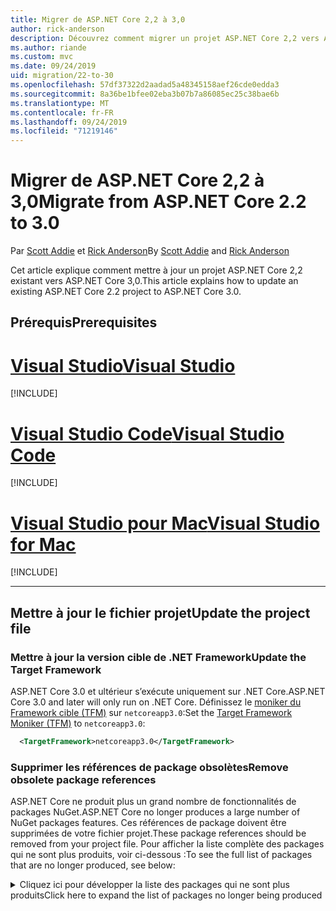 ```yaml
---
title: Migrer de ASP.NET Core 2,2 à 3,0
author: rick-anderson
description: Découvrez comment migrer un projet ASP.NET Core 2,2 vers ASP.NET Core 3,0.
ms.author: riande
ms.custom: mvc
ms.date: 09/24/2019
uid: migration/22-to-30
ms.openlocfilehash: 57df37322d2aadad5a48345158aef26cde0edda3
ms.sourcegitcommit: 8a36be1bfee02eba3b07b7a86085ec25c38bae6b
ms.translationtype: MT
ms.contentlocale: fr-FR
ms.lasthandoff: 09/24/2019
ms.locfileid: "71219146"
---
```

# <a name="migrate-from-aspnet-core-22-to-30"></a><span data-ttu-id="b7131-103">Migrer de ASP.NET Core 2,2 à 3,0</span><span class="sxs-lookup"><span data-stu-id="b7131-103">Migrate from ASP.NET Core 2.2 to 3.0</span></span>

<span data-ttu-id="b7131-104">Par [Scott Addie](https://github.com/scottaddie) et [Rick Anderson](https://twitter.com/RickAndMSFT)</span><span class="sxs-lookup"><span data-stu-id="b7131-104">By [Scott Addie](https://github.com/scottaddie) and [Rick Anderson](https://twitter.com/RickAndMSFT)</span></span>

<span data-ttu-id="b7131-105">Cet article explique comment mettre à jour un projet ASP.NET Core 2,2 existant vers ASP.NET Core 3,0.</span><span class="sxs-lookup"><span data-stu-id="b7131-105">This article explains how to update an existing ASP.NET Core 2.2 project to ASP.NET Core 3.0.</span></span>

## <a name="prerequisites"></a><span data-ttu-id="b7131-106">Prérequis</span><span class="sxs-lookup"><span data-stu-id="b7131-106">Prerequisites</span></span>

# <a name="visual-studiotabvisual-studio"></a>[<span data-ttu-id="b7131-107">Visual Studio</span><span class="sxs-lookup"><span data-stu-id="b7131-107">Visual Studio</span></span>](#tab/visual-studio)

[!INCLUDE[](~/includes/net-core-prereqs-vs-3.0.md)]

# <a name="visual-studio-codetabvisual-studio-code"></a>[<span data-ttu-id="b7131-108">Visual Studio Code</span><span class="sxs-lookup"><span data-stu-id="b7131-108">Visual Studio Code</span></span>](#tab/visual-studio-code)

[!INCLUDE[](~/includes/net-core-prereqs-vsc-3.0.md)]

# <a name="visual-studio-for-mactabvisual-studio-mac"></a>[<span data-ttu-id="b7131-109">Visual Studio pour Mac</span><span class="sxs-lookup"><span data-stu-id="b7131-109">Visual Studio for Mac</span></span>](#tab/visual-studio-mac)

[!INCLUDE[](~/includes/net-core-prereqs-mac-3.0.md)]

---

## <a name="update-the-project-file"></a><span data-ttu-id="b7131-110">Mettre à jour le fichier projet</span><span class="sxs-lookup"><span data-stu-id="b7131-110">Update the project file</span></span>

### <a name="update-the-target-framework"></a><span data-ttu-id="b7131-111">Mettre à jour la version cible de .NET Framework</span><span class="sxs-lookup"><span data-stu-id="b7131-111">Update the Target Framework</span></span>

<span data-ttu-id="b7131-112">ASP.NET Core 3.0 et ultérieur s’exécute uniquement sur .NET Core.</span><span class="sxs-lookup"><span data-stu-id="b7131-112">ASP.NET Core 3.0 and later will only run on .NET Core.</span></span> <span data-ttu-id="b7131-113">Définissez le [moniker du Framework cible (TFM)](/dotnet/standard/frameworks) sur `netcoreapp3.0`:</span><span class="sxs-lookup"><span data-stu-id="b7131-113">Set the [Target Framework Moniker (TFM)](/dotnet/standard/frameworks) to `netcoreapp3.0`:</span></span>

```xml
  <TargetFramework>netcoreapp3.0</TargetFramework>
```

### <a name="remove-obsolete-package-references"></a><span data-ttu-id="b7131-114">Supprimer les références de package obsolètes</span><span class="sxs-lookup"><span data-stu-id="b7131-114">Remove obsolete package references</span></span>

<span data-ttu-id="b7131-115">ASP.NET Core ne produit plus un grand nombre de fonctionnalités de packages NuGet.</span><span class="sxs-lookup"><span data-stu-id="b7131-115">ASP.NET Core no longer produces a large number of NuGet packages features.</span></span> <span data-ttu-id="b7131-116">Ces références de package doivent être supprimées de votre fichier projet.</span><span class="sxs-lookup"><span data-stu-id="b7131-116">These package references should be removed from your project file.</span></span> <span data-ttu-id="b7131-117">Pour afficher la liste complète des packages qui ne sont plus produits, voir ci-dessous :</span><span class="sxs-lookup"><span data-stu-id="b7131-117">To see the full list of packages that are no longer produced, see below:</span></span>

<details>
    <summary><span data-ttu-id="b7131-118">Cliquez ici pour développer la liste des packages qui ne sont plus produits</span><span class="sxs-lookup"><span data-stu-id="b7131-118">Click here to expand the list of packages no longer being produced</span></span></summary>

    * <span data-ttu-id="b7131-119">Microsoft.AspNetCore</span><span class="sxs-lookup"><span data-stu-id="b7131-119">Microsoft.AspNetCore</span></span>
    * <span data-ttu-id="b7131-120">Microsoft.AspNetCore.All</span><span class="sxs-lookup"><span data-stu-id="b7131-120">Microsoft.AspNetCore.All</span></span>
    * <span data-ttu-id="b7131-121">Microsoft.AspNetCore.App</span><span class="sxs-lookup"><span data-stu-id="b7131-121">Microsoft.AspNetCore.App</span></span>
    * <span data-ttu-id="b7131-122">Microsoft. AspNetCore. anti-contrefaçon</span><span class="sxs-lookup"><span data-stu-id="b7131-122">Microsoft.AspNetCore.Antiforgery</span></span>
    * <span data-ttu-id="b7131-123">Microsoft. AspNetCore. Authentication</span><span class="sxs-lookup"><span data-stu-id="b7131-123">Microsoft.AspNetCore.Authentication</span></span>
    * <span data-ttu-id="b7131-124">Microsoft. AspNetCore. Authentication. Abstracts</span><span class="sxs-lookup"><span data-stu-id="b7131-124">Microsoft.AspNetCore.Authentication.Abstractions</span></span>
    * <span data-ttu-id="b7131-125">Microsoft. AspNetCore. Authentication. Cookies</span><span class="sxs-lookup"><span data-stu-id="b7131-125">Microsoft.AspNetCore.Authentication.Cookies</span></span>
    * <span data-ttu-id="b7131-126">Microsoft. AspNetCore. Authentication. Core</span><span class="sxs-lookup"><span data-stu-id="b7131-126">Microsoft.AspNetCore.Authentication.Core</span></span>
    * <span data-ttu-id="b7131-127">Microsoft. AspNetCore. Authentication. JwtBearer</span><span class="sxs-lookup"><span data-stu-id="b7131-127">Microsoft.AspNetCore.Authentication.JwtBearer</span></span>
    * <span data-ttu-id="b7131-128">Microsoft. AspNetCore. Authentication. OAuth</span><span class="sxs-lookup"><span data-stu-id="b7131-128">Microsoft.AspNetCore.Authentication.OAuth</span></span>
    * <span data-ttu-id="b7131-129">Microsoft. AspNetCore. Authentication. OpenIdConnect</span><span class="sxs-lookup"><span data-stu-id="b7131-129">Microsoft.AspNetCore.Authentication.OpenIdConnect</span></span>
    * <span data-ttu-id="b7131-130">Microsoft. AspNetCore. Authorization</span><span class="sxs-lookup"><span data-stu-id="b7131-130">Microsoft.AspNetCore.Authorization</span></span>
    * <span data-ttu-id="b7131-131">Microsoft. AspNetCore. Authorization. Policy</span><span class="sxs-lookup"><span data-stu-id="b7131-131">Microsoft.AspNetCore.Authorization.Policy</span></span>
    * <span data-ttu-id="b7131-132">Microsoft. AspNetCore. CookiePolicy</span><span class="sxs-lookup"><span data-stu-id="b7131-132">Microsoft.AspNetCore.CookiePolicy</span></span>
    * <span data-ttu-id="b7131-133">Microsoft. AspNetCore. cors</span><span class="sxs-lookup"><span data-stu-id="b7131-133">Microsoft.AspNetCore.Cors</span></span>
    * <span data-ttu-id="b7131-134">Microsoft. AspNetCore. Cryptography. Internal</span><span class="sxs-lookup"><span data-stu-id="b7131-134">Microsoft.AspNetCore.Cryptography.Internal</span></span>
    * <span data-ttu-id="b7131-135">Microsoft. AspNetCore. Cryptography. keydérivation</span><span class="sxs-lookup"><span data-stu-id="b7131-135">Microsoft.AspNetCore.Cryptography.KeyDerivation</span></span>
    * <span data-ttu-id="b7131-136">Microsoft.AspNetCore.DataProtection</span><span class="sxs-lookup"><span data-stu-id="b7131-136">Microsoft.AspNetCore.DataProtection</span></span>
    * <span data-ttu-id="b7131-137">Microsoft. AspNetCore. DataProtection. Abstracts</span><span class="sxs-lookup"><span data-stu-id="b7131-137">Microsoft.AspNetCore.DataProtection.Abstractions</span></span>
    * <span data-ttu-id="b7131-138">Microsoft. AspNetCore. DataProtection. extensions</span><span class="sxs-lookup"><span data-stu-id="b7131-138">Microsoft.AspNetCore.DataProtection.Extensions</span></span>
    * <span data-ttu-id="b7131-139">Microsoft. AspNetCore. Diagnostics</span><span class="sxs-lookup"><span data-stu-id="b7131-139">Microsoft.AspNetCore.Diagnostics</span></span>
    * <span data-ttu-id="b7131-140">Microsoft. AspNetCore. Diagnostics. HealthChecks</span><span class="sxs-lookup"><span data-stu-id="b7131-140">Microsoft.AspNetCore.Diagnostics.HealthChecks</span></span>
    * <span data-ttu-id="b7131-141">Microsoft.AspNetCore.HostFiltering</span><span class="sxs-lookup"><span data-stu-id="b7131-141">Microsoft.AspNetCore.HostFiltering</span></span>
    * <span data-ttu-id="b7131-142">Microsoft.AspNetCore.Hosting</span><span class="sxs-lookup"><span data-stu-id="b7131-142">Microsoft.AspNetCore.Hosting</span></span>
    * <span data-ttu-id="b7131-143">Microsoft. AspNetCore. Hosting. Abstracts</span><span class="sxs-lookup"><span data-stu-id="b7131-143">Microsoft.AspNetCore.Hosting.Abstractions</span></span>
    * <span data-ttu-id="b7131-144">Microsoft. AspNetCore. Hosting. Server. Abstracts</span><span class="sxs-lookup"><span data-stu-id="b7131-144">Microsoft.AspNetCore.Hosting.Server.Abstractions</span></span>
    * <span data-ttu-id="b7131-145">Microsoft. AspNetCore. http</span><span class="sxs-lookup"><span data-stu-id="b7131-145">Microsoft.AspNetCore.Http</span></span>
    * <span data-ttu-id="b7131-146">Microsoft. AspNetCore. http. Abstracts</span><span class="sxs-lookup"><span data-stu-id="b7131-146">Microsoft.AspNetCore.Http.Abstractions</span></span>
    * <span data-ttu-id="b7131-147">Microsoft. AspNetCore. http. Connections</span><span class="sxs-lookup"><span data-stu-id="b7131-147">Microsoft.AspNetCore.Http.Connections</span></span>
    * <span data-ttu-id="b7131-148">Microsoft. AspNetCore. http. extensions</span><span class="sxs-lookup"><span data-stu-id="b7131-148">Microsoft.AspNetCore.Http.Extensions</span></span>
    * <span data-ttu-id="b7131-149">Microsoft. AspNetCore. http. Features</span><span class="sxs-lookup"><span data-stu-id="b7131-149">Microsoft.AspNetCore.Http.Features</span></span>
    * <span data-ttu-id="b7131-150">Microsoft. AspNetCore. HttpOverrides</span><span class="sxs-lookup"><span data-stu-id="b7131-150">Microsoft.AspNetCore.HttpOverrides</span></span>
    * <span data-ttu-id="b7131-151">Microsoft. AspNetCore. HttpsPolicy</span><span class="sxs-lookup"><span data-stu-id="b7131-151">Microsoft.AspNetCore.HttpsPolicy</span></span>
    * <span data-ttu-id="b7131-152">Microsoft. AspNetCore. Identity</span><span class="sxs-lookup"><span data-stu-id="b7131-152">Microsoft.AspNetCore.Identity</span></span>
    * <span data-ttu-id="b7131-153">Microsoft. AspNetCore. Localization</span><span class="sxs-lookup"><span data-stu-id="b7131-153">Microsoft.AspNetCore.Localization</span></span>
    * <span data-ttu-id="b7131-154">Microsoft. AspNetCore. Localization. Routing</span><span class="sxs-lookup"><span data-stu-id="b7131-154">Microsoft.AspNetCore.Localization.Routing</span></span>
    * <span data-ttu-id="b7131-155">Microsoft. AspNetCore. MiddlewareAnalysis</span><span class="sxs-lookup"><span data-stu-id="b7131-155">Microsoft.AspNetCore.MiddlewareAnalysis</span></span>
    * <span data-ttu-id="b7131-156">Microsoft.AspNetCore.Mvc</span><span class="sxs-lookup"><span data-stu-id="b7131-156">Microsoft.AspNetCore.Mvc</span></span>
    * <span data-ttu-id="b7131-157">Microsoft. AspNetCore. Mvc. Abstracts</span><span class="sxs-lookup"><span data-stu-id="b7131-157">Microsoft.AspNetCore.Mvc.Abstractions</span></span>
    * <span data-ttu-id="b7131-158">Microsoft. AspNetCore. Mvc. Analysis</span><span class="sxs-lookup"><span data-stu-id="b7131-158">Microsoft.AspNetCore.Mvc.Analyzers</span></span>
    * <span data-ttu-id="b7131-159">Microsoft. AspNetCore. Mvc. ApiExplorer</span><span class="sxs-lookup"><span data-stu-id="b7131-159">Microsoft.AspNetCore.Mvc.ApiExplorer</span></span>
    * <span data-ttu-id="b7131-160">Microsoft. AspNetCore. Mvc. API. Analysis</span><span class="sxs-lookup"><span data-stu-id="b7131-160">Microsoft.AspNetCore.Mvc.Api.Analyzers</span></span>
    * <span data-ttu-id="b7131-161">Microsoft. AspNetCore. Mvc. Core</span><span class="sxs-lookup"><span data-stu-id="b7131-161">Microsoft.AspNetCore.Mvc.Core</span></span>
    * <span data-ttu-id="b7131-162">Microsoft. AspNetCore. Mvc. cors</span><span class="sxs-lookup"><span data-stu-id="b7131-162">Microsoft.AspNetCore.Mvc.Cors</span></span>
    * <span data-ttu-id="b7131-163">Microsoft. AspNetCore. Mvc. DataAnnotations</span><span class="sxs-lookup"><span data-stu-id="b7131-163">Microsoft.AspNetCore.Mvc.DataAnnotations</span></span>
    * <span data-ttu-id="b7131-164">Microsoft. AspNetCore. Mvc. Formatters. JSON</span><span class="sxs-lookup"><span data-stu-id="b7131-164">Microsoft.AspNetCore.Mvc.Formatters.Json</span></span>
    * <span data-ttu-id="b7131-165">Microsoft. AspNetCore. Mvc. Formatters. Xml</span><span class="sxs-lookup"><span data-stu-id="b7131-165">Microsoft.AspNetCore.Mvc.Formatters.Xml</span></span>
    * <span data-ttu-id="b7131-166">Microsoft. AspNetCore. Mvc. Localization</span><span class="sxs-lookup"><span data-stu-id="b7131-166">Microsoft.AspNetCore.Mvc.Localization</span></span>
    * <span data-ttu-id="b7131-167">Microsoft.AspNetCore.Mvc.Razor</span><span class="sxs-lookup"><span data-stu-id="b7131-167">Microsoft.AspNetCore.Mvc.Razor</span></span>
    * <span data-ttu-id="b7131-168">Microsoft. AspNetCore. Mvc. Razor. extensions</span><span class="sxs-lookup"><span data-stu-id="b7131-168">Microsoft.AspNetCore.Mvc.Razor.Extensions</span></span>
    * <span data-ttu-id="b7131-169">Microsoft. AspNetCore. Mvc. Razor. ViewCompilation</span><span class="sxs-lookup"><span data-stu-id="b7131-169">Microsoft.AspNetCore.Mvc.Razor.ViewCompilation</span></span>
    * <span data-ttu-id="b7131-170">Microsoft. AspNetCore. Mvc. RazorPages</span><span class="sxs-lookup"><span data-stu-id="b7131-170">Microsoft.AspNetCore.Mvc.RazorPages</span></span>
    * <span data-ttu-id="b7131-171">Microsoft. AspNetCore. Mvc. TagHelpers</span><span class="sxs-lookup"><span data-stu-id="b7131-171">Microsoft.AspNetCore.Mvc.TagHelpers</span></span>
    * <span data-ttu-id="b7131-172">Microsoft. AspNetCore. Mvc. ViewFeatures</span><span class="sxs-lookup"><span data-stu-id="b7131-172">Microsoft.AspNetCore.Mvc.ViewFeatures</span></span>
    * <span data-ttu-id="b7131-173">Microsoft. AspNetCore. Razor</span><span class="sxs-lookup"><span data-stu-id="b7131-173">Microsoft.AspNetCore.Razor</span></span>
    * <span data-ttu-id="b7131-174">Microsoft. AspNetCore. Razor. Runtime</span><span class="sxs-lookup"><span data-stu-id="b7131-174">Microsoft.AspNetCore.Razor.Runtime</span></span>
    * <span data-ttu-id="b7131-175">Microsoft. AspNetCore. Razor. Design</span><span class="sxs-lookup"><span data-stu-id="b7131-175">Microsoft.AspNetCore.Razor.Design</span></span>
    * <span data-ttu-id="b7131-176">Microsoft. AspNetCore. ResponseCaching</span><span class="sxs-lookup"><span data-stu-id="b7131-176">Microsoft.AspNetCore.ResponseCaching</span></span>
    * <span data-ttu-id="b7131-177">Microsoft. AspNetCore. ResponseCaching. Abstracts</span><span class="sxs-lookup"><span data-stu-id="b7131-177">Microsoft.AspNetCore.ResponseCaching.Abstractions</span></span>
    * <span data-ttu-id="b7131-178">Microsoft. AspNetCore. ResponseCompression</span><span class="sxs-lookup"><span data-stu-id="b7131-178">Microsoft.AspNetCore.ResponseCompression</span></span>
    * <span data-ttu-id="b7131-179">Microsoft. AspNetCore. réécriture</span><span class="sxs-lookup"><span data-stu-id="b7131-179">Microsoft.AspNetCore.Rewrite</span></span>
    * <span data-ttu-id="b7131-180">Microsoft.AspNetCore.Routing</span><span class="sxs-lookup"><span data-stu-id="b7131-180">Microsoft.AspNetCore.Routing</span></span>
    * <span data-ttu-id="b7131-181">Microsoft. AspNetCore. Routing. Abstracts</span><span class="sxs-lookup"><span data-stu-id="b7131-181">Microsoft.AspNetCore.Routing.Abstractions</span></span>
    * <span data-ttu-id="b7131-182">Microsoft. AspNetCore. Server. HttpSys</span><span class="sxs-lookup"><span data-stu-id="b7131-182">Microsoft.AspNetCore.Server.HttpSys</span></span>
    * <span data-ttu-id="b7131-183">Microsoft. AspNetCore. Server. IIS</span><span class="sxs-lookup"><span data-stu-id="b7131-183">Microsoft.AspNetCore.Server.IIS</span></span>
    * <span data-ttu-id="b7131-184">Microsoft. AspNetCore. Server. IISIntegration</span><span class="sxs-lookup"><span data-stu-id="b7131-184">Microsoft.AspNetCore.Server.IISIntegration</span></span>
    * <span data-ttu-id="b7131-185">Microsoft. AspNetCore. Server. Kestrel</span><span class="sxs-lookup"><span data-stu-id="b7131-185">Microsoft.AspNetCore.Server.Kestrel</span></span>
    * <span data-ttu-id="b7131-186">Microsoft. AspNetCore. Server. Kestrel. Core</span><span class="sxs-lookup"><span data-stu-id="b7131-186">Microsoft.AspNetCore.Server.Kestrel.Core</span></span>
    * <span data-ttu-id="b7131-187">Microsoft. AspNetCore. Server. Kestrel. https</span><span class="sxs-lookup"><span data-stu-id="b7131-187">Microsoft.AspNetCore.Server.Kestrel.Https</span></span>
    * <span data-ttu-id="b7131-188">Microsoft. AspNetCore. Server. Kestrel. transport. Abstracts</span><span class="sxs-lookup"><span data-stu-id="b7131-188">Microsoft.AspNetCore.Server.Kestrel.Transport.Abstractions</span></span>
    * <span data-ttu-id="b7131-189">Microsoft. AspNetCore. Server. Kestrel. transport. Sockets</span><span class="sxs-lookup"><span data-stu-id="b7131-189">Microsoft.AspNetCore.Server.Kestrel.Transport.Sockets</span></span>
    * <span data-ttu-id="b7131-190">Microsoft. AspNetCore. session</span><span class="sxs-lookup"><span data-stu-id="b7131-190">Microsoft.AspNetCore.Session</span></span>
    * <span data-ttu-id="b7131-191">Microsoft. AspNetCore. Signalr</span><span class="sxs-lookup"><span data-stu-id="b7131-191">Microsoft.AspNetCore.SignalR</span></span>
    * <span data-ttu-id="b7131-192">Microsoft. AspNetCore. Signalr. Core</span><span class="sxs-lookup"><span data-stu-id="b7131-192">Microsoft.AspNetCore.SignalR.Core</span></span>
    * <span data-ttu-id="b7131-193">Microsoft.AspNetCore.StaticFiles</span><span class="sxs-lookup"><span data-stu-id="b7131-193">Microsoft.AspNetCore.StaticFiles</span></span>
    * <span data-ttu-id="b7131-194">Microsoft. AspNetCore. WebSockets</span><span class="sxs-lookup"><span data-stu-id="b7131-194">Microsoft.AspNetCore.WebSockets</span></span>
    * <span data-ttu-id="b7131-195">Microsoft. AspNetCore. WebUtilities</span><span class="sxs-lookup"><span data-stu-id="b7131-195">Microsoft.AspNetCore.WebUtilities</span></span>
    * <span data-ttu-id="b7131-196">Microsoft.Net. http. en-têtes</details></span><span class="sxs-lookup"><span data-stu-id="b7131-196">Microsoft.Net.Http.Headers </details></span></span>

### <a name="framework-reference"></a><span data-ttu-id="b7131-197">Référence du Framework</span><span class="sxs-lookup"><span data-stu-id="b7131-197">Framework reference</span></span>

<span data-ttu-id="b7131-198">Les fonctionnalités de ASP.net core qui étaient disponibles via l’un des packages répertoriés ci-dessus sont disponibles `Microsoft.AspNetCore.App` dans le cadre de l’infrastructure partagée.</span><span class="sxs-lookup"><span data-stu-id="b7131-198">Features of ASP.NET Core that were available through one of the packages listed above are available as part of the `Microsoft.AspNetCore.App` shared framework.</span></span>  <span data-ttu-id="b7131-199">L' *infrastructure partagée* est l’ensemble d’assemblys (fichiers *. dll* ) qui sont installés sur l’ordinateur et qui comprend un composant d’exécution et un pack de ciblage.</span><span class="sxs-lookup"><span data-stu-id="b7131-199">The *shared framework* is the set of assemblies (*.dll* files) that are installed on the machine and includes a runtime component, and a targeting pack.</span></span> <span data-ttu-id="b7131-200">Pour plus d’informations, consultez [Le framework partagé](https://natemcmaster.com/blog/2018/08/29/netcore-primitives-2/).</span><span class="sxs-lookup"><span data-stu-id="b7131-200">For more information, see [The shared framework](https://natemcmaster.com/blog/2018/08/29/netcore-primitives-2/).</span></span>


* <span data-ttu-id="b7131-201">Les projets qui ciblent le `Microsoft.NET.Sdk.Web` Kit de développement logiciel (SDK) référencent implicitement le `Microsoft.AspNetCore.App` Framework.</span><span class="sxs-lookup"><span data-stu-id="b7131-201">Projects that target the `Microsoft.NET.Sdk.Web` SDK implicitly reference the `Microsoft.AspNetCore.App` framework.</span></span>

<span data-ttu-id="b7131-202">Aucune référence supplémentaire n’est requise pour ces projets :</span><span class="sxs-lookup"><span data-stu-id="b7131-202">No additional references are required for these projects:</span></span>

```xml
<Project Sdk="Microsoft.NET.Sdk.Web">
  <PropertyGroup>
    <TargetFramework>netcoreapp3.0</TargetFramework>
  </PropertyGroup>
    ...
</Project>
```

* <span data-ttu-id="b7131-203">Les projets qui `Microsoft.NET.Sdk` ciblent ou `Microsoft.NET.Sdk.Razor` le kit de développement `FrameworkReference` logiciel `Microsoft.AspNetCore.App`(SDK) doivent ajouter un explicite à :</span><span class="sxs-lookup"><span data-stu-id="b7131-203">Projects that target `Microsoft.NET.Sdk` or `Microsoft.NET.Sdk.Razor` SDK, should add an explicit `FrameworkReference` to `Microsoft.AspNetCore.App`:</span></span>

```xml
<Project Sdk="Microsoft.NET.Sdk.Razor">
  <PropertyGroup>
    <TargetFramework>netcoreapp3.0</TargetFramework>
  </PropertyGroup>

  <ItemGroup>
    <FrameworkReference Include="Microsoft.AspNetCore.App" />
  </ItemGroup>
    ...
</Project>
```

### <a name="add-package-references-for-removed-assemblies"></a><span data-ttu-id="b7131-204">Ajouter des références de package pour les assemblys supprimés</span><span class="sxs-lookup"><span data-stu-id="b7131-204">Add package references for removed assemblies</span></span>

<span data-ttu-id="b7131-205">ASP.net Core 3,0 supprime certains assemblys qui faisaient auparavant partie de la `Microsoft.AspNetCore.App` référence du package.</span><span class="sxs-lookup"><span data-stu-id="b7131-205">ASP.NET Core 3.0 removes some assemblies that were previously part of the `Microsoft.AspNetCore.App` package reference.</span></span> <span data-ttu-id="b7131-206">Pour continuer à utiliser les fonctionnalités fournies par ces assemblys, référencez les versions 3,0 des packages correspondants :</span><span class="sxs-lookup"><span data-stu-id="b7131-206">To continue using features provided by these assemblies, reference the 3.0 versions of the corresponding packages:</span></span>

* <span data-ttu-id="b7131-207">Entity Framework Core-consultez https://docs.microsoft.com/ef/core/providers/index pour plus d’informations sur le référencement du package spécifique au fournisseur de base de données.</span><span class="sxs-lookup"><span data-stu-id="b7131-207">Entity Framework Core - See https://docs.microsoft.com/ef/core/providers/index for more information on referencing the database provider-specific package.</span></span>

* <span data-ttu-id="b7131-208">La prise en charge de l’interface utilisateur des identités pour l' [interface utilisateur d’identité](xref:security/authentication/identity) peut être ajoutée en référençant le package [Microsoft. AspNetCore. Identity. UI](https://www.nuget.org/packages/Microsoft.AspNetCore.Identity.UI) .</span><span class="sxs-lookup"><span data-stu-id="b7131-208">Identity UI Support for [Identity UI](xref:security/authentication/identity) can be added by referencing the [Microsoft.AspNetCore.Identity.UI](https://www.nuget.org/packages/Microsoft.AspNetCore.Identity.UI) package.</span></span>

* <span data-ttu-id="b7131-209">Services SPA</span><span class="sxs-lookup"><span data-stu-id="b7131-209">SPA Services</span></span>
    * [<span data-ttu-id="b7131-210">Microsoft. AspNetCore. SpaServices</span><span class="sxs-lookup"><span data-stu-id="b7131-210">Microsoft.AspNetCore.SpaServices</span></span>](https://www.nuget.org/packages/Microsoft.AspNetCore.SpaServices)
    * [<span data-ttu-id="b7131-211">Microsoft. AspNetCore. SpaServices. extensions</span><span class="sxs-lookup"><span data-stu-id="b7131-211">Microsoft.AspNetCore.SpaServices.Extensions</span></span>](https://www.nuget.org/packages/Microsoft.AspNetCore.SpaServices.Extensions)

* <span data-ttu-id="b7131-212">Authentification : la prise en charge des flux d’authentification tiers est disponible sous forme de packages NuGet :</span><span class="sxs-lookup"><span data-stu-id="b7131-212">Authentication - Support for third-party authentication flows are available as NuGet packages:</span></span>

    * [<span data-ttu-id="b7131-213">OAuth Facebook</span><span class="sxs-lookup"><span data-stu-id="b7131-213">Facebook OAuth</span></span>](https://www.nuget.org/packages/Microsoft.AspNetCore.Authentication.Facebook)
    * [<span data-ttu-id="b7131-214">Google OAuth</span><span class="sxs-lookup"><span data-stu-id="b7131-214">Google OAuth</span></span>](https://www.nuget.org/packages/Microsoft.AspNetCore.Authentication.Google)
    * [<span data-ttu-id="b7131-215">Jeton du porteur OpenID Connect</span><span class="sxs-lookup"><span data-stu-id="b7131-215">OpenID Connect bearer token</span></span>](https://www.nuget.org/packages/Microsoft.AspNetCore.Authentication.JwtBearer)
    * [<span data-ttu-id="b7131-216">Authentification du compte Microsoft</span><span class="sxs-lookup"><span data-stu-id="b7131-216">Microsoft Account authentication</span></span>](https://www.nuget.org/packages/Microsoft.AspNetCore.Authentication.MicrosoftAccount)
    * [<span data-ttu-id="b7131-217">Authentification OpenID Connect</span><span class="sxs-lookup"><span data-stu-id="b7131-217">OpenID Connect authentication</span></span>](https://www.nuget.org/packages/Microsoft.AspNetCore.Authentication.OpenIdConnect)
    * [<span data-ttu-id="b7131-218">OAuth Twitter</span><span class="sxs-lookup"><span data-stu-id="b7131-218">Twitter OAuth</span></span>](https://www.nuget.org/packages/Microsoft.AspNetCore.Authentication.Twitter)
    * [<span data-ttu-id="b7131-219">Authentification WsFederation</span><span class="sxs-lookup"><span data-stu-id="b7131-219">WsFederation authentication</span></span>](https://www.nuget.org/packages/Microsoft.AspNetCore.Authentication.WsFederation)

* <span data-ttu-id="b7131-220">Prise en charge de la mise en `System.Net.HttpClient` forme et de la négociation du contenu pour-le package NuGet [Microsoft. Aspnet. WebApi. client](https://www.nuget.org/packages/Microsoft.AspNet.WebApi.Client/) `System.Net.HttpClient` offre `PostJsonAsync` une extensibilité utile avec les API telles que `ReadAsAsync`, etc.</span><span class="sxs-lookup"><span data-stu-id="b7131-220">Formatting and content negotiation support for `System.Net.HttpClient` - The [Microsoft.AspNet.WebApi.Client](https://www.nuget.org/packages/Microsoft.AspNet.WebApi.Client/) NuGet package provides useful extensibility to `System.Net.HttpClient` with APIs such as `ReadAsAsync`, `PostJsonAsync` etc.</span></span>

* <span data-ttu-id="b7131-221">Compilation du runtime Razor : la prise en charge de la compilation du runtime des vues et des pages Razor fait désormais partie de [Microsoft. AspNetCore. Mvc. Razor. RuntimeCompilation](https://www.nuget.org/packages/Microsoft.AspNetCore.Mvc.Razor.RuntimeCompilation).</span><span class="sxs-lookup"><span data-stu-id="b7131-221">Razor runtime compilation - Support for runtime compilation of Razor views and pages is now part of [Microsoft.AspNetCore.Mvc.Razor.RuntimeCompilation](https://www.nuget.org/packages/Microsoft.AspNetCore.Mvc.Razor.RuntimeCompilation).</span></span>

* <span data-ttu-id="b7131-222">Prise `Newtonsoft.Json` en charge MVC : la prise en `Newtonsoft.Json` charge de l’utilisation de MVC avec est désormais intégrée à [Microsoft. AspNetCore. Mvc. NewtonsoftJson](https://www.nuget.org/packages/Microsoft.AspNetCore.Mvc.NewtonsoftJson).</span><span class="sxs-lookup"><span data-stu-id="b7131-222">MVC `Newtonsoft.Json` support - Support for using MVC with `Newtonsoft.Json` is now part of [Microsoft.AspNetCore.Mvc.NewtonsoftJson](https://www.nuget.org/packages/Microsoft.AspNetCore.Mvc.NewtonsoftJson).</span></span>

### <a name="analyzer-support"></a><span data-ttu-id="b7131-223">Prise en charge de l’analyseur</span><span class="sxs-lookup"><span data-stu-id="b7131-223">Analyzer support</span></span>

* <span data-ttu-id="b7131-224">Les projets qui `Microsoft.NET.Sdk.Web` ciblent implicitement des analyseurs de référence ont été fournis précédemment dans le cadre du package [Microsoft. AspNetCore. Mvc. Analysis](https://www.nuget.org/packages/Microsoft.AspNetCore.Mvc.Analyzers/) .</span><span class="sxs-lookup"><span data-stu-id="b7131-224">Projects that target `Microsoft.NET.Sdk.Web` implicitly reference analyzers previously shipped as part of the [Microsoft.AspNetCore.Mvc.Analyzers](https://www.nuget.org/packages/Microsoft.AspNetCore.Mvc.Analyzers/) package.</span></span> <span data-ttu-id="b7131-225">Aucune référence supplémentaire n’est requise pour les activer.</span><span class="sxs-lookup"><span data-stu-id="b7131-225">No additional references are required to enable these.</span></span>

* <span data-ttu-id="b7131-226">Si votre application utilise des [analyseurs d’API](xref:web-api/advanced/analyzers) livrés précédemment à l’aide du package [Microsoft. AspNetCore. Mvc. API. Analyzers](https://www.nuget.org/packages/Microsoft.AspNetCore.Mvc.Api.Analyzers/) , modifiez votre fichier projet pour référencer les analyseurs fournis dans le cadre du kit de développement logiciel (SDK) Web .net Core :</span><span class="sxs-lookup"><span data-stu-id="b7131-226">If your application uses [API analyzers](xref:web-api/advanced/analyzers) previously shipped using the [Microsoft.AspNetCore.Mvc.Api.Analyzers](https://www.nuget.org/packages/Microsoft.AspNetCore.Mvc.Api.Analyzers/) package, edit your project file to reference the analyzers shipped as part of the .NET Core Web SDK:</span></span>

```xml
<Project Sdk="Microsoft.NET.Sdk.Web">
  <PropertyGroup>
    <TargetFramework>netcoreapp3.0</TargetFramework>
    <IncludeOpenAPIAnalyzers>true</IncludeOpenAPIAnalyzers>
  </PropertyGroup>

  ...
</Project>
```

### <a name="razor-class-library"></a><span data-ttu-id="b7131-227">Bibliothèque de classes Razor</span><span class="sxs-lookup"><span data-stu-id="b7131-227">Razor Class Library</span></span>

<span data-ttu-id="b7131-228">Les projets de bibliothèque de classes Razor qui fournissent des composants d’interface `AddRazorSupportForMvc` utilisateur pour MVC doivent définir la propriété dans le fichier projet :</span><span class="sxs-lookup"><span data-stu-id="b7131-228">Razor Class Library projects that provide UI components for MVC must set the `AddRazorSupportForMvc` property in the project file:</span></span>

```xml
<PropertyGroup>
  <AddRazorSupportForMvc>true</AddRazorSupportForMvc>
</PropertyGroup>
```

### <a name="in-process-hosting-model"></a><span data-ttu-id="b7131-229">Modèle d’hébergement in-process</span><span class="sxs-lookup"><span data-stu-id="b7131-229">In-process hosting model</span></span>

* <span data-ttu-id="b7131-230">Les projets sont par défaut du [modèle d’hébergement in-process](xref:host-and-deploy/aspnet-core-module#in-process-hosting-model) dans ASP.net Core 3,0 ou version ultérieure.</span><span class="sxs-lookup"><span data-stu-id="b7131-230">Projects default to the [in-process hosting model](xref:host-and-deploy/aspnet-core-module#in-process-hosting-model) in ASP.NET Core 3.0 or later.</span></span> <span data-ttu-id="b7131-231">Vous pouvez éventuellement supprimer la `<AspNetCoreHostingModel>` propriété dans le fichier projet si sa valeur est. `InProcess`</span><span class="sxs-lookup"><span data-stu-id="b7131-231">You may optionally remove the `<AspNetCoreHostingModel>` property in the project file if its value is `InProcess`.</span></span>

## <a name="kestrel"></a><span data-ttu-id="b7131-232">Kestrel</span><span class="sxs-lookup"><span data-stu-id="b7131-232">Kestrel</span></span>

### <a name="configuration"></a><span data-ttu-id="b7131-233">Configuration</span><span class="sxs-lookup"><span data-stu-id="b7131-233">Configuration</span></span>

<span data-ttu-id="b7131-234">Migrer la configuration Kestrel vers le générateur d’hôte `ConfigureWebHostDefaults` Web fourni par (*Program.cs*) :</span><span class="sxs-lookup"><span data-stu-id="b7131-234">Migrate Kestrel configuration to the web host builder provided by `ConfigureWebHostDefaults` (*Program.cs*):</span></span>

```csharp
public static IHostBuilder CreateHostBuilder(string[] args) =>
    Host.CreateDefaultBuilder(args)
        .ConfigureWebHostDefaults(webBuilder =>
        {
            webBuilder.ConfigureKestrel(serverOptions =>
            {
                // Set properties and call methods on options
            })
            .UseStartup<Startup>();
        });
```

<span data-ttu-id="b7131-235">Si l’application crée manuellement l’hôte avec `HostBuilder`, appelez `UseKestrel` sur le générateur d’hôte Web `ConfigureWebHostDefaults`dans :</span><span class="sxs-lookup"><span data-stu-id="b7131-235">If the app creates the host manually with `HostBuilder`, call `UseKestrel` on the web host builder in `ConfigureWebHostDefaults`:</span></span>

```csharp
public static void Main(string[] args)
{
    var host = new HostBuilder()
        .UseContentRoot(Directory.GetCurrentDirectory())
        .ConfigureWebHostDefaults(webBuilder =>
        {
            webBuilder.UseKestrel(serverOptions =>
            {
                // Set properties and call methods on options
            })
            .UseIISIntegration()
            .UseStartup<Startup>();
        })
        .Build();

    host.Run();
}
```

### <a name="connection-middleware-replaces-connection-adapters"></a><span data-ttu-id="b7131-236">L’intergiciel de connexion remplace les adaptateurs de connexion</span><span class="sxs-lookup"><span data-stu-id="b7131-236">Connection Middleware replaces Connection Adapters</span></span>

<span data-ttu-id="b7131-237">Les adaptateurs de<xref:Microsoft.AspNetCore.Server.Kestrel.Core.Adapter.Internal.IConnectionAdapter>connexion () ont été supprimés de Kestrel.</span><span class="sxs-lookup"><span data-stu-id="b7131-237">Connection Adapters (<xref:Microsoft.AspNetCore.Server.Kestrel.Core.Adapter.Internal.IConnectionAdapter>) have been removed from Kestrel.</span></span> <span data-ttu-id="b7131-238">Remplacer les adaptateurs de connexion par un intergiciel de connexion.</span><span class="sxs-lookup"><span data-stu-id="b7131-238">Replace Connection Adapters with Connection Middleware.</span></span> <span data-ttu-id="b7131-239">L’intergiciel de connexion est similaire à l’intergiciel (middleware) HTTP dans le pipeline ASP.NET Core, mais pour les connexions de niveau inférieur.</span><span class="sxs-lookup"><span data-stu-id="b7131-239">Connection Middleware is similar to HTTP Middleware in the ASP.NET Core pipeline but for lower-level connections.</span></span> <span data-ttu-id="b7131-240">Journalisation HTTPs et connexion :</span><span class="sxs-lookup"><span data-stu-id="b7131-240">HTTPS and connection logging:</span></span>

* <span data-ttu-id="b7131-241">Ont été déplacés des adaptateurs de connexion vers l’intergiciel de connexion.</span><span class="sxs-lookup"><span data-stu-id="b7131-241">Have been moved from Connection Adapters to Connection Middleware.</span></span>
* <span data-ttu-id="b7131-242">Ces méthodes d’extension fonctionnent comme dans les versions précédentes de ASP.NET Core.</span><span class="sxs-lookup"><span data-stu-id="b7131-242">These extension methods work as in previous versions of ASP.NET Core.</span></span> 

<span data-ttu-id="b7131-243">Pour plus d’informations, consultez [l’exemple TlsFilterConnectionHandler dans la section ListenOptions. Protocols de l’article Kestrel](/aspnet/core/fundamentals/servers/kestrel?view=aspnetcore-3.0#listenoptionsprotocols).</span><span class="sxs-lookup"><span data-stu-id="b7131-243">For more information, see [the TlsFilterConnectionHandler example in the ListenOptions.Protocols section of the Kestrel article](/aspnet/core/fundamentals/servers/kestrel?view=aspnetcore-3.0#listenoptionsprotocols).</span></span>

### <a name="transport-abstractions-moved-and-made-public"></a><span data-ttu-id="b7131-244">Abstractions de transport déplacées et rendues publiques</span><span class="sxs-lookup"><span data-stu-id="b7131-244">Transport abstractions moved and made public</span></span>

<span data-ttu-id="b7131-245">La couche de transport Kestrel a été exposée en tant qu' `Connections.Abstractions`interface publique dans.</span><span class="sxs-lookup"><span data-stu-id="b7131-245">The Kestrel transport layer has been exposed as a public interface in `Connections.Abstractions`.</span></span> <span data-ttu-id="b7131-246">Dans le cadre de ces mises à jour :</span><span class="sxs-lookup"><span data-stu-id="b7131-246">As part of these updates:</span></span>

* <span data-ttu-id="b7131-247">`Microsoft.AspNetCore.Server.Kestrel.Transport.Abstractions`et les types associés ont été supprimés.</span><span class="sxs-lookup"><span data-stu-id="b7131-247">`Microsoft.AspNetCore.Server.Kestrel.Transport.Abstractions` and associated types have been removed.</span></span>
* <span data-ttu-id="b7131-248"><xref:Microsoft.AspNetCore.Server.Kestrel.KestrelServerOptions.NoDelay>a été déplacé <xref:Microsoft.AspNetCore.Server.Kestrel.Core.ListenOptions> de vers les options de transport.</span><span class="sxs-lookup"><span data-stu-id="b7131-248"><xref:Microsoft.AspNetCore.Server.Kestrel.KestrelServerOptions.NoDelay> was moved from <xref:Microsoft.AspNetCore.Server.Kestrel.Core.ListenOptions> to the transport options.</span></span>
* <span data-ttu-id="b7131-249"><xref:Microsoft.AspNetCore.Server.Kestrel.Transport.Abstractions.Internal.SchedulingMode>a été supprimé <xref:Microsoft.AspNetCore.Server.Kestrel.KestrelServerOptions>de.</span><span class="sxs-lookup"><span data-stu-id="b7131-249"><xref:Microsoft.AspNetCore.Server.Kestrel.Transport.Abstractions.Internal.SchedulingMode> was removed from <xref:Microsoft.AspNetCore.Server.Kestrel.KestrelServerOptions>.</span></span>

<span data-ttu-id="b7131-250">Pour plus d’informations, consultez les ressources GitHub suivantes :</span><span class="sxs-lookup"><span data-stu-id="b7131-250">For more information, see the following GitHub resources:</span></span>

* [<span data-ttu-id="b7131-251">Abstractions de réseau client/serveur (ASPNET/AspNetCore #10308)</span><span class="sxs-lookup"><span data-stu-id="b7131-251">Client/server networking abstractions (aspnet/AspNetCore #10308)</span></span>](https://github.com/aspnet/AspNetCore/issues/10308)
* [<span data-ttu-id="b7131-252">Implémenter l’abstraction de l’écouteur socle et plat Kestrel en haut (ASPNET/AspNetCore #10321)</span><span class="sxs-lookup"><span data-stu-id="b7131-252">Implement new bedrock listener abstraction and re-plat Kestrel on top (aspnet/AspNetCore #10321)</span></span>](https://github.com/aspnet/AspNetCore/pull/10321)

### <a name="kestrel-request-trailer-headers"></a><span data-ttu-id="b7131-253">En-têtes de la demande Kestrel</span><span class="sxs-lookup"><span data-stu-id="b7131-253">Kestrel Request trailer headers</span></span>

<span data-ttu-id="b7131-254">Pour les applications qui ciblent des versions antérieures de ASP.NET Core :</span><span class="sxs-lookup"><span data-stu-id="b7131-254">For apps that target earlier versions of ASP.NET Core:</span></span>

* <span data-ttu-id="b7131-255">Kestrel ajoute des en-têtes de code de fin en bloc HTTP/1.1 dans la collection d’en-têtes de demande.</span><span class="sxs-lookup"><span data-stu-id="b7131-255">Kestrel adds HTTP/1.1 chunked trailer headers into the request headers collection.</span></span>
* <span data-ttu-id="b7131-256">Les codes de fin sont disponibles une fois que le corps de la demande est lu jusqu’à la fin.</span><span class="sxs-lookup"><span data-stu-id="b7131-256">Trailers are available after the request body is read to the end.</span></span>

<span data-ttu-id="b7131-257">Cela pose des problèmes d’ambiguïté entre les en-têtes et les codes de fin, de sorte que les codes de fin`RequestTrailerExtensions`ont été déplacés vers une nouvelle collection () en 3,0.</span><span class="sxs-lookup"><span data-stu-id="b7131-257">This causes some concerns about ambiguity between headers and trailers, so the trailers have been moved to a new collection (`RequestTrailerExtensions`) in 3.0.</span></span>

<span data-ttu-id="b7131-258">Les codes de fin de requête HTTP/2 sont :</span><span class="sxs-lookup"><span data-stu-id="b7131-258">HTTP/2 request trailers are:</span></span>

* <span data-ttu-id="b7131-259">Non disponible dans ASP.NET Core 2,2.</span><span class="sxs-lookup"><span data-stu-id="b7131-259">Not available in ASP.NET Core 2.2.</span></span>
* <span data-ttu-id="b7131-260">Disponible dans 3,0 en `RequestTrailerExtensions`tant que.</span><span class="sxs-lookup"><span data-stu-id="b7131-260">Available in 3.0 as `RequestTrailerExtensions`.</span></span>

<span data-ttu-id="b7131-261">De nouvelles méthodes d’extension de demande sont présentes pour accéder à ces codes de fin.</span><span class="sxs-lookup"><span data-stu-id="b7131-261">New request extension methods are present to access these trailers.</span></span> <span data-ttu-id="b7131-262">Comme avec HTTP/1.1, les codes de fin sont disponibles une fois que le corps de la demande est lu jusqu’à la fin.</span><span class="sxs-lookup"><span data-stu-id="b7131-262">As with HTTP/1.1, trailers are available after the request body is read to the end.</span></span>

<span data-ttu-id="b7131-263">Pour la version 3,0, les méthodes `RequestTrailerExtensions` suivantes sont disponibles :</span><span class="sxs-lookup"><span data-stu-id="b7131-263">For the 3.0 release, the following `RequestTrailerExtensions` methods are available:</span></span>

* <span data-ttu-id="b7131-264">`GetDeclaredTrailers`Obtient l’en `Trailer` -tête de la demande qui répertorie les codes de fin à attendre après le corps. &ndash;</span><span class="sxs-lookup"><span data-stu-id="b7131-264">`GetDeclaredTrailers` &ndash; Gets the request `Trailer` header that lists which trailers to expect after the body.</span></span>
* <span data-ttu-id="b7131-265">`SupportsTrailers`&ndash; Indique si la demande prend en charge la réception des en-têtes de code de fin.</span><span class="sxs-lookup"><span data-stu-id="b7131-265">`SupportsTrailers` &ndash; Indicates if the request supports receiving trailer headers.</span></span>
* <span data-ttu-id="b7131-266">`CheckTrailersAvailable`&ndash; Vérifie si la demande prend en charge les codes de fin et s’ils sont disponibles pour la lecture.</span><span class="sxs-lookup"><span data-stu-id="b7131-266">`CheckTrailersAvailable` &ndash; Checks if the request supports trailers and if they're available to be read.</span></span> <span data-ttu-id="b7131-267">Cette vérification ne suppose pas qu’il y a des codes de fin à lire.</span><span class="sxs-lookup"><span data-stu-id="b7131-267">This check doesn't assume that there are trailers to read.</span></span> <span data-ttu-id="b7131-268">Il se peut qu’il n’y ait aucune `true` remorque à lire même si est retourné par cette méthode.</span><span class="sxs-lookup"><span data-stu-id="b7131-268">There might be no trailers to read even if `true` is returned by this method.</span></span>
* <span data-ttu-id="b7131-269">`GetTrailer`&ndash; Obtient l’en-tête de fin demandé à partir de la réponse.</span><span class="sxs-lookup"><span data-stu-id="b7131-269">`GetTrailer` &ndash; Gets the requested trailing header from the response.</span></span> <span data-ttu-id="b7131-270">Vérifiez `SupportsTrailers` avant d' `GetTrailer`appeler, ou <xref:System.NotSupportedException> un peut se produire si la requête ne prend pas en charge les en-têtes de fin.</span><span class="sxs-lookup"><span data-stu-id="b7131-270">Check `SupportsTrailers` before calling `GetTrailer`, or a <xref:System.NotSupportedException> may occur if the request doesn't support trailing headers.</span></span>

<span data-ttu-id="b7131-271">Pour plus d’informations, consultez [put Request queues in a distinct collection (ASPNET/AspNetCore #10410)](https://github.com/aspnet/AspNetCore/pull/10410).</span><span class="sxs-lookup"><span data-stu-id="b7131-271">For more information, see [Put request trailers in a separate collection (aspnet/AspNetCore #10410)](https://github.com/aspnet/AspNetCore/pull/10410).</span></span>

### <a name="allowsynchronousio-disabled"></a><span data-ttu-id="b7131-272">AllowSynchronousIO désactivé</span><span class="sxs-lookup"><span data-stu-id="b7131-272">AllowSynchronousIO disabled</span></span>

<span data-ttu-id="b7131-273">`AllowSynchronousIO`active ou désactive les API d’e/s synchrones `HttpRequest.Body.Read`, `HttpResponse.Body.Write`telles que `Stream.Flush`, et.</span><span class="sxs-lookup"><span data-stu-id="b7131-273">`AllowSynchronousIO` enables or disables synchronous IO APIs, such as `HttpRequest.Body.Read`, `HttpResponse.Body.Write`, and `Stream.Flush`.</span></span> <span data-ttu-id="b7131-274">Ces API sont une source de privation de thread conduisant à des blocages d’application.</span><span class="sxs-lookup"><span data-stu-id="b7131-274">These APIs are a source of thread starvation leading to app crashes.</span></span> <span data-ttu-id="b7131-275">Dans 3,0, `AllowSynchronousIO` est désactivé par défaut.</span><span class="sxs-lookup"><span data-stu-id="b7131-275">In 3.0, `AllowSynchronousIO` is disabled by default.</span></span> <span data-ttu-id="b7131-276">Pour plus d’informations, consultez [la section e/s synchrone dans l’article Kestrel](/aspnet/core/fundamentals/servers/kestrel?view=aspnetcore-3.0#synchronous-io).</span><span class="sxs-lookup"><span data-stu-id="b7131-276">For more information, see [the Synchronous IO section in the Kestrel article](/aspnet/core/fundamentals/servers/kestrel?view=aspnetcore-3.0#synchronous-io).</span></span>

<span data-ttu-id="b7131-277">Outre l’activation `AllowSynchronousIO` des options `ConfigureKestrel`de avec, les e/s synchrones peuvent également être remplacées par demande comme une atténuation temporaire :</span><span class="sxs-lookup"><span data-stu-id="b7131-277">In addition to enabling `AllowSynchronousIO` with `ConfigureKestrel`'s options, synchronous IO can also be overridden on a per-request basis as a temporary mitigation:</span></span>

```csharp
var syncIOFeature = HttpContext.Features.Get<IHttpBodyControlFeature>();

if (syncIOFeature != null)
{
    syncIOFeature.AllowSynchronousIO = true;
}
```

<span data-ttu-id="b7131-278">Si vous avez des difficultés <xref:System.IO.TextWriter> avec les implémentations ou d’autres flux qui appellent des API synchrones dans <xref:System.IO.Stream.DisposeAsync*> [dispose](/dotnet/standard/garbage-collection/implementing-dispose), appelez plutôt la nouvelle API.</span><span class="sxs-lookup"><span data-stu-id="b7131-278">If you have trouble with <xref:System.IO.TextWriter> implementations or other streams that call synchronous APIs in [Dispose](/dotnet/standard/garbage-collection/implementing-dispose), call the new <xref:System.IO.Stream.DisposeAsync*> API instead.</span></span>

<span data-ttu-id="b7131-279">Pour plus d’informations, consultez [[Announcement] AllowSynchronousIO disabled in All Servers (ASPNET/AspNetCore #7644)](https://github.com/aspnet/AspNetCore/issues/7644).</span><span class="sxs-lookup"><span data-stu-id="b7131-279">For more information, see [[Announcement] AllowSynchronousIO disabled in all servers (aspnet/AspNetCore #7644)](https://github.com/aspnet/AspNetCore/issues/7644).</span></span>

### <a name="microsoftaspnetcoreserverkestrelhttps-assembly-removed"></a><span data-ttu-id="b7131-280">Assembly Microsoft. AspNetCore. Server. Kestrel. https supprimé</span><span class="sxs-lookup"><span data-stu-id="b7131-280">Microsoft.AspNetCore.Server.Kestrel.Https assembly removed</span></span>

<span data-ttu-id="b7131-281">Dans ASP.NET Core 2,1, le contenu de *Microsoft. AspNetCore. Server. Kestrel. https. dll* a été déplacé vers *Microsoft. AspNetCore. Server. Kestrel. Core. dll*.</span><span class="sxs-lookup"><span data-stu-id="b7131-281">In ASP.NET Core 2.1, the contents of *Microsoft.AspNetCore.Server.Kestrel.Https.dll* were moved to *Microsoft.AspNetCore.Server.Kestrel.Core.dll*.</span></span> <span data-ttu-id="b7131-282">Il s’agissait d’une mise à jour `TypeForwardedTo` sans rupture utilisant des attributs.</span><span class="sxs-lookup"><span data-stu-id="b7131-282">This was a non-breaking update using `TypeForwardedTo` attributes.</span></span> <span data-ttu-id="b7131-283">Pour 3,0, l’assembly vide *Microsoft. AspNetCore. Server. Kestrel. https. dll* (et le package NuGet) a été supprimé.</span><span class="sxs-lookup"><span data-stu-id="b7131-283">For 3.0, the empty *Microsoft.AspNetCore.Server.Kestrel.Https.dll* assembly (and the NuGet package) have been removed.</span></span>

<span data-ttu-id="b7131-284">Les bibliothèques référençant [Microsoft. AspNetCore. Server. Kestrel. https](https://www.nuget.org/packages/Microsoft.AspNetCore.Server.Kestrel.Https) doivent mettre à jour les dépendances de ASP.NET Core à 2,1 ou une version ultérieure.</span><span class="sxs-lookup"><span data-stu-id="b7131-284">Libraries referencing [Microsoft.AspNetCore.Server.Kestrel.Https](https://www.nuget.org/packages/Microsoft.AspNetCore.Server.Kestrel.Https) should update ASP.NET Core dependencies to 2.1 or later.</span></span>

<span data-ttu-id="b7131-285">Les applications et les bibliothèques qui ciblent ASP.NET Core 2,1 ou version ultérieure doivent supprimer toutes les références directes au package [Microsoft. AspNetCore. Server. Kestrel. https](https://www.nuget.org/packages/Microsoft.AspNetCore.Server.Kestrel.Https) .</span><span class="sxs-lookup"><span data-stu-id="b7131-285">Apps and libraries targeting ASP.NET Core 2.1 or later should remove any direct references to the [Microsoft.AspNetCore.Server.Kestrel.Https](https://www.nuget.org/packages/Microsoft.AspNetCore.Server.Kestrel.Https) package.</span></span>

## <a name="jsonnet-support"></a><span data-ttu-id="b7131-286">Support Json.NET</span><span class="sxs-lookup"><span data-stu-id="b7131-286">Json.NET support</span></span>

<span data-ttu-id="b7131-287">Dans le cadre du travail d' [amélioration du ASP.net Core Framework partagé](https://blogs.msdn.microsoft.com/webdev/2018/10/29/a-first-look-at-changes-coming-in-asp-net-core-3-0/), [JSON.net](https://www.newtonsoft.com/json/help/html/Introduction.htm) a été supprimé de la ASP.net Core Framework partagé.</span><span class="sxs-lookup"><span data-stu-id="b7131-287">As part of the work to [improve the ASP.NET Core shared framework](https://blogs.msdn.microsoft.com/webdev/2018/10/29/a-first-look-at-changes-coming-in-asp-net-core-3-0/), [Json.NET](https://www.newtonsoft.com/json/help/html/Introduction.htm) has been removed from the ASP.NET Core shared framework.</span></span>

<span data-ttu-id="b7131-288">La valeur par défaut pour ASP.NET Core est désormais [System. Text. JSON](/dotnet/api/system.text.json?view=netcore-3.0), qui est une nouveauté de .net Core 3,0.</span><span class="sxs-lookup"><span data-stu-id="b7131-288">The default for ASP.NET Core is now [System.Text.Json](/dotnet/api/system.text.json?view=netcore-3.0), which is new in .NET Core 3.0.</span></span> <span data-ttu-id="b7131-289">Envisagez d’utiliser dans `System.Text.Json` la mesure du possible.</span><span class="sxs-lookup"><span data-stu-id="b7131-289">Consider using `System.Text.Json` when possible.</span></span> <span data-ttu-id="b7131-290">Elle est très performante et ne nécessite pas de dépendance de bibliothèque supplémentaire.</span><span class="sxs-lookup"><span data-stu-id="b7131-290">It's high-performance and doesn't require an additional library dependency.</span></span> <span data-ttu-id="b7131-291">Toutefois, étant `System.Text.Json` donné que est nouveau, il est possible qu’il manque actuellement des fonctionnalités dont votre application a besoin.</span><span class="sxs-lookup"><span data-stu-id="b7131-291">However, since `System.Text.Json` is new, it might currently be missing features that your app needs.</span></span>

<span data-ttu-id="b7131-292">`Netwtonsoft.Json` Votre application peut nécessiter une intégration si elle utilise `Newtonsoft.Json`des fonctionnalités spécifiques telles que les JsonPatch ou les convertisseurs ou si elle [met en forme](xref:web-api/advanced/formatting) `Newtonsoft.Json`des types spécifiques.</span><span class="sxs-lookup"><span data-stu-id="b7131-292">Your app may require `Netwtonsoft.Json` integration if it uses `Newtonsoft.Json`-specific feature such as JsonPatch or converters or if it [formats](xref:web-api/advanced/formatting) `Newtonsoft.Json`-specific types.</span></span>

<span data-ttu-id="b7131-293">Pour utiliser Json.NET dans un projet ASP.NET Core 3,0 Signalr, consultez [basculer vers Newtonsoft. JSON](#switch-to-newtonsoftjson) dans ce document.</span><span class="sxs-lookup"><span data-stu-id="b7131-293">To use Json.NET in an ASP.NET Core 3.0 SignalR project, see [Switch to Newtonsoft.Json](#switch-to-newtonsoftjson) in this document.</span></span>

<span data-ttu-id="b7131-294">Pour utiliser Json.NET dans un projet ASP.NET Core 3,0 :</span><span class="sxs-lookup"><span data-stu-id="b7131-294">To use Json.NET in an ASP.NET Core 3.0 project:</span></span>

* <span data-ttu-id="b7131-295">Ajoutez une référence de package à [Microsoft.AspNetCore.Mvc.NewtonsoftJson](https://nuget.org/packages/Microsoft.AspNetCore.Mvc.NewtonsoftJson).</span><span class="sxs-lookup"><span data-stu-id="b7131-295">Add a package reference to [Microsoft.AspNetCore.Mvc.NewtonsoftJson](https://nuget.org/packages/Microsoft.AspNetCore.Mvc.NewtonsoftJson).</span></span>
* <span data-ttu-id="b7131-296">Mettez `Startup.ConfigureServices` à jour `AddNewtonsoftJson`pour appeler.</span><span class="sxs-lookup"><span data-stu-id="b7131-296">Update `Startup.ConfigureServices` to call `AddNewtonsoftJson`.</span></span>

  ```csharp
  services.AddMvc()
      .AddNewtonsoftJson();
  ```

  <span data-ttu-id="b7131-297">`AddNewtonsoftJson`est compatible avec les nouvelles méthodes d’inscription de service MVC :</span><span class="sxs-lookup"><span data-stu-id="b7131-297">`AddNewtonsoftJson` is compatible with the new MVC service registration methods:</span></span>

  * `AddRazorPages`
  * `AddControllersWithViews`
  * `AddControllers`

  ```csharp
  services.AddControllers()
      .AddNewtonsoftJson();
  ```

  <span data-ttu-id="b7131-298">Les paramètres Json.NET peuvent être définis dans l’appel `AddNewtonsoftJson`à :</span><span class="sxs-lookup"><span data-stu-id="b7131-298">Json.NET settings can be set in the call to `AddNewtonsoftJson`:</span></span>

  ```csharp
  services.AddMvc()
      .AddNewtonsoftJson(options =>
             options.SerializerSettings.ContractResolver =
                new CamelCasePropertyNamesContractResolver());
  ```

## <a name="mvc-service-registration"></a><span data-ttu-id="b7131-299">Inscription du service MVC</span><span class="sxs-lookup"><span data-stu-id="b7131-299">MVC service registration</span></span>

<span data-ttu-id="b7131-300">ASP.NET Core 3,0 ajoute de nouvelles options pour l’inscription de `Startup.ConfigureServices`scénarios MVC dans.</span><span class="sxs-lookup"><span data-stu-id="b7131-300">ASP.NET Core 3.0 adds new options for registering MVC scenarios inside `Startup.ConfigureServices`.</span></span>

<span data-ttu-id="b7131-301">Trois nouvelles méthodes d’extension de niveau supérieur liées aux scénarios MVC `IServiceCollection` sur sont disponibles.</span><span class="sxs-lookup"><span data-stu-id="b7131-301">Three new top-level extension methods related to MVC scenarios on `IServiceCollection` are available.</span></span> <span data-ttu-id="b7131-302">Les modèles utilisent ces nouvelles méthodes à `UseMvc`la place de.</span><span class="sxs-lookup"><span data-stu-id="b7131-302">Templates use these new methods instead of `UseMvc`.</span></span> <span data-ttu-id="b7131-303">Toutefois, `AddMvc` continue à se comporter comme dans les versions précédentes.</span><span class="sxs-lookup"><span data-stu-id="b7131-303">However, `AddMvc` continues to behave as it has in previous releases.</span></span>

<span data-ttu-id="b7131-304">L’exemple suivant ajoute la prise en charge des contrôleurs et des fonctionnalités liées à l’API, mais pas aux vues ou aux pages.</span><span class="sxs-lookup"><span data-stu-id="b7131-304">The following example adds support for controllers and API-related features, but not views or pages.</span></span> <span data-ttu-id="b7131-305">Le modèle d’API utilise ce code :</span><span class="sxs-lookup"><span data-stu-id="b7131-305">The API template uses this code:</span></span>

```csharp
public void ConfigureServices(IServiceCollection services)
{
    services.AddControllers();
}
```

<span data-ttu-id="b7131-306">L’exemple suivant ajoute la prise en charge des contrôleurs, des fonctionnalités liées à l’API et des vues, mais pas des pages.</span><span class="sxs-lookup"><span data-stu-id="b7131-306">The following example adds support for controllers, API-related features, and views, but not pages.</span></span> <span data-ttu-id="b7131-307">Le modèle d’application Web (MVC) utilise ce code :</span><span class="sxs-lookup"><span data-stu-id="b7131-307">The Web Application (MVC) template uses this code:</span></span>

```csharp
public void ConfigureServices(IServiceCollection services)
{
    services.AddControllersWithViews();
}
```

<span data-ttu-id="b7131-308">L’exemple suivant ajoute la prise en charge de Razor Pages et de la prise en charge minimale du contrôleur.</span><span class="sxs-lookup"><span data-stu-id="b7131-308">The following example adds support for Razor Pages and minimal controller support.</span></span> <span data-ttu-id="b7131-309">Le modèle d’application Web utilise ce code :</span><span class="sxs-lookup"><span data-stu-id="b7131-309">The Web Application template uses this code:</span></span>

```csharp
public void ConfigureServices(IServiceCollection services)
{
    services.AddRazorPages();
}
```

<span data-ttu-id="b7131-310">Les nouvelles méthodes peuvent également être combinées.</span><span class="sxs-lookup"><span data-stu-id="b7131-310">The new methods can also be combined.</span></span> <span data-ttu-id="b7131-311">L’exemple suivant est équivalent à l' `AddMvc` appel de dans ASP.net Core 2,2 :</span><span class="sxs-lookup"><span data-stu-id="b7131-311">The following example is equivalent to calling `AddMvc` in ASP.NET Core 2.2:</span></span>

```csharp
public void ConfigureServices(IServiceCollection services)
{
    services.AddControllersWithViews();
    services.AddRazorPages();
}
```

## <a name="routing-startup-code"></a><span data-ttu-id="b7131-312">Routage du code de démarrage</span><span class="sxs-lookup"><span data-stu-id="b7131-312">Routing startup code</span></span>

<span data-ttu-id="b7131-313">Si une application appelle `UseMvc` ou `UseSignalR`, migrez l’application vers le [routage des points de terminaison](xref:fundamentals/routing) , si possible.</span><span class="sxs-lookup"><span data-stu-id="b7131-313">If an app calls `UseMvc` or `UseSignalR`, migrate the app to [Endpoint Routing](xref:fundamentals/routing) if possible.</span></span> <span data-ttu-id="b7131-314">Pour améliorer la compatibilité du routage des points de terminaison avec les versions précédentes de MVC, nous avons rétabli certaines des modifications apportées à la génération d’URL introduites dans ASP.NET Core 2,2.</span><span class="sxs-lookup"><span data-stu-id="b7131-314">To improve Endpoint Routing compatibility with previous versions of MVC, we've reverted some of the changes in URL generation introduced in ASP.NET Core 2.2.</span></span> <span data-ttu-id="b7131-315">Si vous avez rencontré des problèmes lors de l’utilisation du routage de point de terminaison dans 2,2, attendez-vous à des améliorations de ASP.NET Core 3,0, avec les exceptions suivantes :</span><span class="sxs-lookup"><span data-stu-id="b7131-315">If you experienced problems using Endpoint Routing in 2.2, expect improvements in ASP.NET Core 3.0 with the following exceptions:</span></span>

* <span data-ttu-id="b7131-316">Si l’application implémente `IRouter` ou hérite de `Route`, utilisez [DynamicRouteValuesTransformer](https://github.com/aspnet/AspNetCore.Docs/issues/12997) comme remplacement.</span><span class="sxs-lookup"><span data-stu-id="b7131-316">If the app implements `IRouter` or inherits from `Route`, use [DynamicRouteValuesTransformer](https://github.com/aspnet/AspNetCore.Docs/issues/12997) as the replacement.</span></span>

* <span data-ttu-id="b7131-317">Si l’application accède `RouteData.Routers` directement à MVC pour analyser des URL, vous pouvez la remplacer par l’utilisation de. `LinkParser.ParsePathByEndpointName`</span><span class="sxs-lookup"><span data-stu-id="b7131-317">If the app directly accesses `RouteData.Routers` inside MVC to parse URLs, you can replace this with use of `LinkParser.ParsePathByEndpointName`.</span></span> 
 * <span data-ttu-id="b7131-318">Définissez l’itinéraire avec un nom d’itinéraire.</span><span class="sxs-lookup"><span data-stu-id="b7131-318">Define the route with a route name.</span></span>
 * <span data-ttu-id="b7131-319">Utilisez `LinkParser.ParsePathByEndpointName` et transmettez le nom de l’itinéraire souhaité.</span><span class="sxs-lookup"><span data-stu-id="b7131-319">Use `LinkParser.ParsePathByEndpointName` and pass in the desired route name.</span></span>

<span data-ttu-id="b7131-320">Le routage des points de terminaison prend en charge les mêmes syntaxe de modèle d' `IRouter`itinéraire et fonctionnalités de création de modèle de routage que.</span><span class="sxs-lookup"><span data-stu-id="b7131-320">Endpoint Routing supports the same route pattern syntax and route pattern authoring features as `IRouter`.</span></span> <span data-ttu-id="b7131-321">Le routage des `IRouteConstraint`points de terminaison prend en charge.</span><span class="sxs-lookup"><span data-stu-id="b7131-321">Endpoint Routing supports `IRouteConstraint`.</span></span> <span data-ttu-id="b7131-322">Le routage des `[Route]`points `[HttpGet]`de terminaison prend en charge, et les autres attributs de routage Mvc.</span><span class="sxs-lookup"><span data-stu-id="b7131-322">Endpoint routing supports `[Route]`, `[HttpGet]`, and the other MVC routing attributes.</span></span>

<span data-ttu-id="b7131-323">Pour la plupart des applications `Startup` , nécessite uniquement des modifications.</span><span class="sxs-lookup"><span data-stu-id="b7131-323">For most applications, only `Startup` requires changes.</span></span>

### <a name="migrate-startupconfigure"></a><span data-ttu-id="b7131-324">Migrer Startup. configure</span><span class="sxs-lookup"><span data-stu-id="b7131-324">Migrate Startup.Configure</span></span>

<span data-ttu-id="b7131-325">Conseils généraux :</span><span class="sxs-lookup"><span data-stu-id="b7131-325">General advice:</span></span>

* <span data-ttu-id="b7131-326">Ajoutez `UseRouting`.</span><span class="sxs-lookup"><span data-stu-id="b7131-326">Add `UseRouting`.</span></span>
* <span data-ttu-id="b7131-327">Si l’application appelle `UseStaticFiles`, placez `UseStaticFiles` -la **avant** `UseRouting`.</span><span class="sxs-lookup"><span data-stu-id="b7131-327">If the app calls `UseStaticFiles`, place `UseStaticFiles` **before** `UseRouting`.</span></span>
* <span data-ttu-id="b7131-328">Si l’application utilise des fonctionnalités d’authentification/d' `AuthorizePage` autorisation `[Authorize]`telles que ou, placez `UseAuthentication` l' `UseAuthorization` appel à et **après** `UseRouting` (et **après** `UseCors` l’utilisation de l’intergiciel (middleware) cors).</span><span class="sxs-lookup"><span data-stu-id="b7131-328">If the app uses authentication/authorization features such as `AuthorizePage` or `[Authorize]`, place the call to `UseAuthentication` and `UseAuthorization` **after** `UseRouting` (and **after** `UseCors` if CORS Middleware is used).</span></span>
* <span data-ttu-id="b7131-329">Remplacez `UseMvc` ou `UseSignalR` par .`UseEndpoints`</span><span class="sxs-lookup"><span data-stu-id="b7131-329">Replace `UseMvc` or `UseSignalR` with `UseEndpoints`.</span></span>
* <span data-ttu-id="b7131-330">Si l’application utilise des scénarios [cors](xref:security/cors) , tels `[EnableCors]`que, placez l’appel `UseCors` à avant tout autre intergiciel qui utilise cors (par exemple, placez `UseCors` avant `UseAuthentication`, `UseAuthorization`et `UseEndpoints`).</span><span class="sxs-lookup"><span data-stu-id="b7131-330">If the app uses [CORS](xref:security/cors) scenarios, such as `[EnableCors]`, place the call to `UseCors` before any other middleware that use CORS (for example, place `UseCors` before `UseAuthentication`, `UseAuthorization`, and `UseEndpoints`).</span></span>
* <span data-ttu-id="b7131-331">Remplacez `IHostingEnvironment` `using` <xref:Microsoft.Extensions.Hosting?displayProperty=fullName> par `IWebHostEnvironment` et ajoutez une instruction pour l’espace de noms.</span><span class="sxs-lookup"><span data-stu-id="b7131-331">Replace `IHostingEnvironment` with `IWebHostEnvironment` and add a `using` statement for the <xref:Microsoft.Extensions.Hosting?displayProperty=fullName> namespace.</span></span>
* <span data-ttu-id="b7131-332">Remplacez `IApplicationLifetime` par <xref:Microsoft.Extensions.Hosting.IHostApplicationLifetime> (<xref:Microsoft.Extensions.Hosting?displayProperty=fullName> espace de noms).</span><span class="sxs-lookup"><span data-stu-id="b7131-332">Replace `IApplicationLifetime` with <xref:Microsoft.Extensions.Hosting.IHostApplicationLifetime> (<xref:Microsoft.Extensions.Hosting?displayProperty=fullName> namespace).</span></span>
* <span data-ttu-id="b7131-333">Remplacez `EnvironmentName` par <xref:Microsoft.Extensions.Hosting.Environments> (<xref:Microsoft.Extensions.Hosting?displayProperty=fullName> espace de noms).</span><span class="sxs-lookup"><span data-stu-id="b7131-333">Replace `EnvironmentName` with <xref:Microsoft.Extensions.Hosting.Environments> (<xref:Microsoft.Extensions.Hosting?displayProperty=fullName> namespace).</span></span>

<span data-ttu-id="b7131-334">Le code suivant est un exemple de `Startup.Configure` dans une application ASP.net Core 2,2 standard :</span><span class="sxs-lookup"><span data-stu-id="b7131-334">The following code is an example of `Startup.Configure` in a typical ASP.NET Core 2.2 app:</span></span>

```csharp
public void Configure(IApplicationBuilder app)
{
    ...

    app.UseStaticFiles();

    app.UseAuthentication();

    app.UseSignalR(hubs =>
    {
        hubs.MapHub<ChatHub>("/chat");
    });

    app.UseMvc(routes =>
    {
        routes.MapRoute("default", "{controller=Home}/{action=Index}/{id?}");
    });
}
```

<span data-ttu-id="b7131-335">Après la mise à jour `Startup.Configure` du code précédent :</span><span class="sxs-lookup"><span data-stu-id="b7131-335">After updating the previous `Startup.Configure` code:</span></span>

```csharp
public void Configure(IApplicationBuilder app)
{
    ...

    app.UseStaticFiles();

    app.UseRouting();

    app.UseCors();

    app.UseAuthentication();
    app.UseAuthorization();

    app.UseEndpoints(endpoints =>
    {
        endpoints.MapHub<ChatHub>("/chat");
        endpoints.MapControllerRoute("default", "{controller=Home}/{action=Index}/{id?}");
    });
}
```

> [!WARNING]
> <span data-ttu-id="b7131-336">Pour la plupart des applications, `UseAuthentication`les `UseAuthorization`appels à `UseCors` , et doivent apparaître entre les `UseRouting` appels `UseEndpoints` à et pour être effectifs.</span><span class="sxs-lookup"><span data-stu-id="b7131-336">For most applications, calls to `UseAuthentication`, `UseAuthorization`, and `UseCors` must appear between the calls to `UseRouting` and `UseEndpoints` to be effective.</span></span>
### <a name="health-checks"></a><span data-ttu-id="b7131-337">Contrôles d’intégrité</span><span class="sxs-lookup"><span data-stu-id="b7131-337">Health Checks</span></span>

<span data-ttu-id="b7131-338">Les contrôles d’intégrité utilisent le routage de point de terminaison avec l’hôte générique.</span><span class="sxs-lookup"><span data-stu-id="b7131-338">Health Checks use endpoint routing with the Generic Host.</span></span> <span data-ttu-id="b7131-339">Dans `Startup.Configure`, appelez `MapHealthChecks` sur le générateur de points de terminaison avec l’URL de point de terminaison ou le chemin d’accès relatif :</span><span class="sxs-lookup"><span data-stu-id="b7131-339">In `Startup.Configure`, call `MapHealthChecks` on the endpoint builder with the endpoint URL or relative path:</span></span>

```csharp
app.UseEndpoints(endpoints =>
{
    endpoints.MapHealthChecks("/health");
});
```

<span data-ttu-id="b7131-340">Les points de terminaison de contrôle d’intégrité peuvent :</span><span class="sxs-lookup"><span data-stu-id="b7131-340">Health Checks endpoints can:</span></span>

* <span data-ttu-id="b7131-341">Spécifiez un ou plusieurs hôtes/ports autorisés.</span><span class="sxs-lookup"><span data-stu-id="b7131-341">Specify one or more permitted hosts/ports.</span></span>
* <span data-ttu-id="b7131-342">Exiger une autorisation.</span><span class="sxs-lookup"><span data-stu-id="b7131-342">Require authorization.</span></span>
* <span data-ttu-id="b7131-343">Exiger CORS.</span><span class="sxs-lookup"><span data-stu-id="b7131-343">Require CORS.</span></span>

<span data-ttu-id="b7131-344">Pour plus d'informations, consultez <xref:host-and-deploy/health-checks>.</span><span class="sxs-lookup"><span data-stu-id="b7131-344">For more information, see <xref:host-and-deploy/health-checks>.</span></span>

### <a name="security-middleware-guidance"></a><span data-ttu-id="b7131-345">Aide sur le middleware de sécurité</span><span class="sxs-lookup"><span data-stu-id="b7131-345">Security middleware guidance</span></span>

<span data-ttu-id="b7131-346">La prise en charge de l’autorisation et de CORS est unifiée autour de l’approche de l' [intergiciel (middleware](xref:fundamentals/middleware/index) ).</span><span class="sxs-lookup"><span data-stu-id="b7131-346">Support for authorization and CORS is unified around the [middleware](xref:fundamentals/middleware/index) approach.</span></span> <span data-ttu-id="b7131-347">Cela permet d’utiliser les mêmes intergiciels et fonctionnalités dans ces scénarios.</span><span class="sxs-lookup"><span data-stu-id="b7131-347">This allows use of the same middleware and functionality across these scenarios.</span></span> <span data-ttu-id="b7131-348">Un intergiciel (middleware) d’autorisation mis à jour est fourni dans cette version, et l’intergiciel (middleware) CORS est amélioré afin de pouvoir comprendre les attributs utilisés par les contrôleurs MVC.</span><span class="sxs-lookup"><span data-stu-id="b7131-348">An updated authorization middleware is provided in this release, and CORS Middleware is enhanced so that it can understand the attributes used by MVC controllers.</span></span>

#### <a name="cors"></a><span data-ttu-id="b7131-349">CORS</span><span class="sxs-lookup"><span data-stu-id="b7131-349">CORS</span></span>

<span data-ttu-id="b7131-350">Auparavant, CORS pouvait être difficile à configurer.</span><span class="sxs-lookup"><span data-stu-id="b7131-350">Previously, CORS could be difficult to configure.</span></span> <span data-ttu-id="b7131-351">L’intergiciel était fourni pour une utilisation dans certains cas d’utilisation, mais les filtres MVC devaient être utilisés **sans** l’intergiciel dans d’autres cas d’usage.</span><span class="sxs-lookup"><span data-stu-id="b7131-351">Middleware was provided for use in some use cases, but MVC filters were intended to be used **without** the middleware in other use cases.</span></span> <span data-ttu-id="b7131-352">Avec ASP.NET Core 3,0, nous recommandons que toutes les applications qui requièrent CORS utilisent l’intergiciel (middleware) CORS en tandem avec le routage du point de terminaison.</span><span class="sxs-lookup"><span data-stu-id="b7131-352">With ASP.NET Core 3.0, we recommend that all apps that require CORS use the CORS Middleware in tandem with Endpoint Routing.</span></span> <span data-ttu-id="b7131-353">`UseCors`peut être fourni avec une stratégie par défaut, `[EnableCors]` et `[DisableCors]` les attributs et peuvent être utilisés pour remplacer la stratégie par défaut si nécessaire.</span><span class="sxs-lookup"><span data-stu-id="b7131-353">`UseCors` can be provided with a default policy, and `[EnableCors]` and `[DisableCors]` attributes can be used to override the default policy where required.</span></span>

<span data-ttu-id="b7131-354">Dans l’exemple suivant :</span><span class="sxs-lookup"><span data-stu-id="b7131-354">In the following example:</span></span>

* <span data-ttu-id="b7131-355">CORS est activé pour tous les points de terminaison `default` avec la stratégie nommée.</span><span class="sxs-lookup"><span data-stu-id="b7131-355">CORS is enabled for all endpoints with the `default` named policy.</span></span>
* <span data-ttu-id="b7131-356">La `MyController` classe désactive cors avec l' `[DisableCors]` attribut.</span><span class="sxs-lookup"><span data-stu-id="b7131-356">The `MyController` class disables CORS with the `[DisableCors]` attribute.</span></span>

```csharp
public void Configure(IApplicationBuilder app)
{
    ...

    app.UseRouting();

    app.UseCors("default");

    app.UseEndpoints(endpoints =>
    {
        endpoints.MapDefaultControllerRoute();
    });
}

[DisableCors]
public class MyController : ControllerBase
{
    ...
}
```

#### <a name="authorization"></a><span data-ttu-id="b7131-357">Autorisation</span><span class="sxs-lookup"><span data-stu-id="b7131-357">Authorization</span></span>

<span data-ttu-id="b7131-358">Dans les versions antérieures de ASP.net Core, la prise en charge de `[Authorize]` l’autorisation a été fournie via l’attribut.</span><span class="sxs-lookup"><span data-stu-id="b7131-358">In earlier versions of ASP.NET Core, authorization support was provided via the `[Authorize]` attribute.</span></span> <span data-ttu-id="b7131-359">L’intergiciel d’autorisation n’est pas disponible.</span><span class="sxs-lookup"><span data-stu-id="b7131-359">Authorization middleware wasn't available.</span></span> <span data-ttu-id="b7131-360">Dans ASP.NET Core 3,0, l’intergiciel (middleware) d’autorisation est requis.</span><span class="sxs-lookup"><span data-stu-id="b7131-360">In ASP.NET Core 3.0, authorization middleware is required.</span></span> <span data-ttu-id="b7131-361">Nous vous recommandons de placer le ASP.net Core middleware d'`UseAuthorization`autorisation () `UseAuthentication`immédiatement après.</span><span class="sxs-lookup"><span data-stu-id="b7131-361">We recommend placing the ASP.NET Core Authorization Middleware (`UseAuthorization`) immediately after `UseAuthentication`.</span></span> <span data-ttu-id="b7131-362">L’intergiciel d’autorisation peut également être configuré avec une stratégie par défaut, qui peut être remplacée.</span><span class="sxs-lookup"><span data-stu-id="b7131-362">The Authorization Middleware can also be configured with a default policy, which can be overridden.</span></span>

<span data-ttu-id="b7131-363">Dans ASP.net Core 3,0 ou version ultérieure `UseAuthorization` , est appelé `Startup.Configure`dans, et les `HomeController` éléments suivants requièrent un utilisateur connecté :</span><span class="sxs-lookup"><span data-stu-id="b7131-363">In ASP.NET Core 3.0 or later, `UseAuthorization` is called in `Startup.Configure`, and the following `HomeController` requires a signed in user:</span></span>

```csharp
public void Configure(IApplicationBuilder app)
{
    ...

    app.UseRouting();

    app.UseAuthentication();
    app.UseAuthorization();

    app.UseEndpoints(endpoints =>
    {
        endpoints.MapDefaultControllerRoute();
    });
}

public class HomeController : ControllerBase
{
    [Authorize]
    public IActionResult BuyWidgets()
    {
        ...
    }
}
```

<span data-ttu-id="b7131-364">Si l’application utilise un `AuthorizeFilter` comme filtre global dans MVC, nous vous recommandons de refactoriser le code pour fournir une stratégie dans l’appel `AddAuthorization`à.</span><span class="sxs-lookup"><span data-stu-id="b7131-364">If the app uses an `AuthorizeFilter` as a global filter in MVC, we recommend refactoring the code to provide a policy in the call to `AddAuthorization`.</span></span>

<span data-ttu-id="b7131-365">Le `DefaultPolicy` est initialement configuré pour exiger une authentification, de sorte qu’aucune configuration supplémentaire n’est requise.</span><span class="sxs-lookup"><span data-stu-id="b7131-365">The `DefaultPolicy` is initially configured to require authentication, so no additional configuration is required.</span></span> <span data-ttu-id="b7131-366">Dans l’exemple suivant, les points de terminaison MVC sont `RequireAuthorization` marqués comme afin que toutes les requêtes doivent être autorisées `DefaultPolicy`en fonction du.</span><span class="sxs-lookup"><span data-stu-id="b7131-366">In the following example, MVC endpoints are marked as `RequireAuthorization` so that all requests must be authorized based on the `DefaultPolicy`.</span></span> <span data-ttu-id="b7131-367">Toutefois, le `HomeController` autorise l’accès sans que l’utilisateur se `[AllowAnonymous]`connecte à l’application en raison des éléments suivants :</span><span class="sxs-lookup"><span data-stu-id="b7131-367">However, the `HomeController` allows access without the user signing into the app due to `[AllowAnonymous]`:</span></span>

```csharp
public void Configure(IApplicationBuilder app)
{
    ...

    app.UseRouting();

    app.UseAuthentication();
    app.UseAuthorization();

    app.UseEndpoints(endpoints =>
    {
        endpoints.MapDefaultControllerRoute().RequireAuthorization();
    });
}

[AllowAnonymous]
public class HomeController : ControllerBase
{
    ...
}
```

<span data-ttu-id="b7131-368">Les stratégies peuvent également être personnalisées.</span><span class="sxs-lookup"><span data-stu-id="b7131-368">Policies can also be customized.</span></span> <span data-ttu-id="b7131-369">En s’appuyant sur l’exemple `DefaultPolicy` précédent, le est configuré pour exiger une authentification et une étendue spécifique :</span><span class="sxs-lookup"><span data-stu-id="b7131-369">Building upon the previous example, the `DefaultPolicy` is configured to require authentication and a specific scope:</span></span>

```csharp
public void ConfigureServices(IServiceCollection services)
{
    ...

    services.AddAuthorization(options =>
    {
        options.DefaultPolicy = new AuthorizationPolicyBuilder()
          .RequireAuthenticatedUser()
          .RequireScope("MyScope")
          .Build();
    });
}

public void Configure(IApplicationBuilder app)
{
    ...

    app.UseRouting();

    app.UseAuthentication();
    app.UseAuthorization();

    app.UseEndpoints(endpoints =>
    {
        endpoints.MapDefaultControllerRoute().RequireAuthorization();
    });
}

[AllowAnonymous]
public class HomeController : ControllerBase
{
    ...
}
```

<span data-ttu-id="b7131-370">Sinon, tous les points de terminaison peuvent être configurés pour exiger `[Authorize]` l' `RequireAuthorization` autorisation sans ou en `FallbackPolicy`configurant un.</span><span class="sxs-lookup"><span data-stu-id="b7131-370">Alternatively, all endpoints can be configured to require authorization without `[Authorize]` or `RequireAuthorization` by configuring a `FallbackPolicy`.</span></span> <span data-ttu-id="b7131-371">`FallbackPolicy` Est différent `DefaultPolicy`de.</span><span class="sxs-lookup"><span data-stu-id="b7131-371">The `FallbackPolicy` is different from the `DefaultPolicy`.</span></span> <span data-ttu-id="b7131-372">Est déclenché par `[Authorize]` `FallbackPolicy` ou `RequireAuthorization`, tandis que est déclenché quand aucune autre stratégie n’est définie. `DefaultPolicy`</span><span class="sxs-lookup"><span data-stu-id="b7131-372">The `DefaultPolicy` is triggered by `[Authorize]` or `RequireAuthorization`, while the `FallbackPolicy` is triggered when no other policy is set.</span></span> <span data-ttu-id="b7131-373">`FallbackPolicy`est initialement configuré pour autoriser les demandes sans autorisation.</span><span class="sxs-lookup"><span data-stu-id="b7131-373">`FallbackPolicy` is initially configured to allow requests without authorization.</span></span>

<span data-ttu-id="b7131-374">L’exemple suivant est identique à l’exemple précédent `DefaultPolicy` , mais `FallbackPolicy` utilise pour toujours exiger l’authentification sur tous les points de terminaison `[AllowAnonymous]` sauf si est spécifié :</span><span class="sxs-lookup"><span data-stu-id="b7131-374">The following example is the same as the preceding `DefaultPolicy` example but uses the `FallbackPolicy` to always require authentication on all endpoints except when `[AllowAnonymous]` is specified:</span></span>

```csharp
public void ConfigureServices(IServiceCollection services)
{
    ...

    services.AddAuthorization(options =>
    {
        options.FallbackPolicy = new AuthorizationPolicyBuilder()
          .RequireAuthenticatedUser()
          .RequireScope("MyScope")
          .Build();
    });
}

public void Configure(IApplicationBuilder app)
{
    ...

    app.UseRouting();

    app.UseAuthentication();
    app.UseAuthorization();

    app.UseEndpoints(endpoints =>
    {
        endpoints.MapDefaultControllerRoute();
    });
}

[AllowAnonymous]
public class HomeController : ControllerBase
{
    ...
}
```

<span data-ttu-id="b7131-375">L’autorisation par intergiciel fonctionne sans que l’infrastructure ait une connaissance spécifique de l’autorisation.</span><span class="sxs-lookup"><span data-stu-id="b7131-375">Authorization by middleware works without the framework having any specific knowledge of authorization.</span></span> <span data-ttu-id="b7131-376">Par exemple, les [contrôles d’intégrité](xref:host-and-deploy/health-checks) n’ont aucune connaissance spécifique de l’autorisation, mais les contrôles d’intégrité peuvent avoir une stratégie d’autorisation configurable appliquée par l’intergiciel (middleware).</span><span class="sxs-lookup"><span data-stu-id="b7131-376">For instance, [health checks](xref:host-and-deploy/health-checks) has no specific knowledge of authorization, but health checks can have a configurable authorization policy applied by the middleware.</span></span>

<span data-ttu-id="b7131-377">En outre, chaque point de terminaison peut personnaliser ses exigences d’autorisation.</span><span class="sxs-lookup"><span data-stu-id="b7131-377">Additionally, each endpoint can customize its authorization requirements.</span></span> <span data-ttu-id="b7131-378">Dans l’exemple suivant, `UseAuthorization` traite l’autorisation `DefaultPolicy`avec, mais le `/healthz` point de terminaison de contrôle `admin` d’intégrité requiert un utilisateur :</span><span class="sxs-lookup"><span data-stu-id="b7131-378">In the following example, `UseAuthorization` processes authorization with the `DefaultPolicy`, but the `/healthz` health check endpoint requires an `admin` user:</span></span>

```csharp
public void Configure(IApplicationBuilder app)
{
    ...

    app.UseRouting();

    app.UseAuthentication();
    app.UseAuthorization();

    app.UseEndpoints(endpoints =>
    {
        endpoints
            .MapHealthChecks("/healthz")
            .RequireAuthorization(new AuthorizeAttribute(){ Roles = "admin", });
    });
}
```

<span data-ttu-id="b7131-379">La protection est implémentée pour certains scénarios.</span><span class="sxs-lookup"><span data-stu-id="b7131-379">Protection is implemented for some scenarios.</span></span> <span data-ttu-id="b7131-380">`UseEndpoint`l’intergiciel (middleware) lève une exception si une stratégie d’autorisation ou CORS est ignorée en raison d’un intergiciel (middleware) manquant.</span><span class="sxs-lookup"><span data-stu-id="b7131-380">`UseEndpoint` middleware throws an exception if an authorization or CORS policy is skipped due to missing middleware.</span></span> <span data-ttu-id="b7131-381">La prise en charge de l’analyseur pour fournir des commentaires supplémentaires sur une configuration incompatible est en cours.</span><span class="sxs-lookup"><span data-stu-id="b7131-381">Analyzer support to provide additional feedback about misconfiguration is in progress.</span></span>

### <a name="signalr"></a><span data-ttu-id="b7131-382">SignalR</span><span class="sxs-lookup"><span data-stu-id="b7131-382">SignalR</span></span>

<span data-ttu-id="b7131-383">Le mappage des hubs Signalr est désormais effectué `UseEndpoints`à l’intérieur de.</span><span class="sxs-lookup"><span data-stu-id="b7131-383">Mapping of SignalR hubs now takes place inside `UseEndpoints`.</span></span>

<span data-ttu-id="b7131-384">Mappez chaque concentrateur avec `MapHub`.</span><span class="sxs-lookup"><span data-stu-id="b7131-384">Map each hub with `MapHub`.</span></span> <span data-ttu-id="b7131-385">Comme dans les versions précédentes, chaque concentrateur est explicitement listé.</span><span class="sxs-lookup"><span data-stu-id="b7131-385">As in previous versions, each hub is explicitly listed.</span></span>

<span data-ttu-id="b7131-386">Dans l’exemple suivant, la prise en `ChatHub` charge du Hub signalr est ajoutée :</span><span class="sxs-lookup"><span data-stu-id="b7131-386">In the following example, support for the `ChatHub` SignalR hub is added:</span></span>

```csharp
public void Configure(IApplicationBuilder app)
{
    ...

    app.UseRouting();

    app.UseEndpoints(endpoints =>
    {
        endpoints.MapHub<ChatHub>();
    });
}
```

<span data-ttu-id="b7131-387">Une nouvelle option permet de contrôler les limites de taille des messages des clients.</span><span class="sxs-lookup"><span data-stu-id="b7131-387">There is a new option for controlling message size limits from clients.</span></span> <span data-ttu-id="b7131-388">Par exemple, dans `Startup.ConfigureServices`:</span><span class="sxs-lookup"><span data-stu-id="b7131-388">For example, in `Startup.ConfigureServices`:</span></span>

```csharp
services.AddSignalR(hubOptions =>
{
    hubOptions.MaximumReceiveMessageSize = 32768;
});
```

<span data-ttu-id="b7131-389">Dans ASP.net Core 2,2, vous pouviez définir la `TransportMaxBufferSize` valeur et pour contrôler la taille de message maximale.</span><span class="sxs-lookup"><span data-stu-id="b7131-389">In ASP.NET Core 2.2, you could set the `TransportMaxBufferSize` and that would effectively control the maximum message size.</span></span> <span data-ttu-id="b7131-390">Dans ASP.NET Core 3,0, cette option contrôle désormais uniquement la taille maximale avant que la contre-pression soit observée.</span><span class="sxs-lookup"><span data-stu-id="b7131-390">In ASP.NET Core 3.0, that option now only controls the maximum size before backpressure is observed.</span></span>

### <a name="mvc-controllers"></a><span data-ttu-id="b7131-391">Contrôleurs MVC</span><span class="sxs-lookup"><span data-stu-id="b7131-391">MVC controllers</span></span>

<span data-ttu-id="b7131-392">Le mappage de contrôleurs a désormais `UseEndpoints`lieu à l’intérieur de.</span><span class="sxs-lookup"><span data-stu-id="b7131-392">Mapping of controllers now takes place inside `UseEndpoints`.</span></span>

<span data-ttu-id="b7131-393">Ajoutez `MapControllers` si l’application utilise le routage d’attributs.</span><span class="sxs-lookup"><span data-stu-id="b7131-393">Add `MapControllers` if the app uses attribute routing.</span></span> <span data-ttu-id="b7131-394">Dans la mesure où le routage inclut la prise en charge de nombreuses infrastructures dans ASP.NET Core 3,0 ou version ultérieure, l’ajout de contrôleurs routés par attribut est un abonnement.</span><span class="sxs-lookup"><span data-stu-id="b7131-394">Since routing includes support for many frameworks in ASP.NET Core 3.0 or later, adding attribute-routed controllers is opt-in.</span></span>

<span data-ttu-id="b7131-395">Remplacez ce qui suit :</span><span class="sxs-lookup"><span data-stu-id="b7131-395">Replace the following:</span></span>

* <span data-ttu-id="b7131-396">`MapRoute`avec`MapControllerRoute`</span><span class="sxs-lookup"><span data-stu-id="b7131-396">`MapRoute` with `MapControllerRoute`</span></span>
* <span data-ttu-id="b7131-397">`MapAreaRoute`avec`MapAreaControllerRoute`</span><span class="sxs-lookup"><span data-stu-id="b7131-397">`MapAreaRoute` with `MapAreaControllerRoute`</span></span>

<span data-ttu-id="b7131-398">Étant donné que le routage inclut désormais une prise en charge de plus que MVC, la terminologie a changé pour indiquer clairement ce qu’ils font.</span><span class="sxs-lookup"><span data-stu-id="b7131-398">Since routing now includes support for more than just MVC, the terminology has changed to make these methods clearly state what they do.</span></span> <span data-ttu-id="b7131-399">Les itinéraires conventionnels `MapControllerRoute` tels que / `MapAreaControllerRoute` / sont appliquésdansl’ordredanslequelilssontajoutés.`MapDefaultControllerRoute`</span><span class="sxs-lookup"><span data-stu-id="b7131-399">Conventional routes such as `MapControllerRoute`/`MapAreaControllerRoute`/`MapDefaultControllerRoute` are applied in the order that they're added.</span></span> <span data-ttu-id="b7131-400">Placez d’abord des itinéraires plus spécifiques (tels que des itinéraires pour une zone).</span><span class="sxs-lookup"><span data-stu-id="b7131-400">Place more specific routes (such as routes for an area) first.</span></span>

<span data-ttu-id="b7131-401">Dans l’exemple suivant :</span><span class="sxs-lookup"><span data-stu-id="b7131-401">In the following example:</span></span>

* <span data-ttu-id="b7131-402">`MapControllers`Ajoute la prise en charge des contrôleurs routés par attribut.</span><span class="sxs-lookup"><span data-stu-id="b7131-402">`MapControllers` adds support for attribute-routed controllers.</span></span>
* <span data-ttu-id="b7131-403">`MapAreaControllerRoute`Ajoute une route conventionnelle pour les contrôleurs dans une zone.</span><span class="sxs-lookup"><span data-stu-id="b7131-403">`MapAreaControllerRoute` adds a conventional route for controllers in an area.</span></span>
* <span data-ttu-id="b7131-404">`MapControllerRoute`Ajoute une route conventionnelle pour les contrôleurs.</span><span class="sxs-lookup"><span data-stu-id="b7131-404">`MapControllerRoute` adds a conventional route for controllers.</span></span>

```csharp
public void Configure(IApplicationBuilder app)
{
    ...

    app.UseRouting();

    app.UseEndpoints(endpoints =>
    {
        endpoints.MapControllers();
        endpoints.MapAreaControllerRoute(
            "admin",
            "admin",
            "Admin/{controller=Home}/{action=Index}/{id?}");
        endpoints.MapControllerRoute(
            "default", "{controller=Home}/{action=Index}/{id?}");
    });
}
```

### <a name="razor-pages"></a><span data-ttu-id="b7131-405">Pages Razor</span><span class="sxs-lookup"><span data-stu-id="b7131-405">Razor Pages</span></span>

<span data-ttu-id="b7131-406">Le mappage de Razor Pages a maintenant `UseEndpoints`lieu à l’intérieur de.</span><span class="sxs-lookup"><span data-stu-id="b7131-406">Mapping Razor Pages now takes place inside `UseEndpoints`.</span></span>

<span data-ttu-id="b7131-407">Ajoutez `MapRazorPages` si l’application utilise Razor pages.</span><span class="sxs-lookup"><span data-stu-id="b7131-407">Add `MapRazorPages` if the app uses Razor Pages.</span></span> <span data-ttu-id="b7131-408">Dans la mesure où le routage des points de terminaison inclut la prise en charge de nombreuses infrastructures, l’ajout de Razor Pages est désormais un abonnement.</span><span class="sxs-lookup"><span data-stu-id="b7131-408">Since Endpoint Routing includes support for many frameworks, adding Razor Pages is now opt-in.</span></span>

<span data-ttu-id="b7131-409">Dans l’exemple suivant, `MapRazorPages` ajoute la prise en charge de Razor pages :</span><span class="sxs-lookup"><span data-stu-id="b7131-409">In the following example, `MapRazorPages` adds support for Razor Pages:</span></span>

```csharp
public void Configure(IApplicationBuilder app)
{
    ...

    app.UseRouting();

    app.UseEndpoints(endpoints =>
    {
        endpoints.MapRazorPages();
    });
}
```

### <a name="use-mvc-without-endpoint-routing"></a><span data-ttu-id="b7131-410">Utiliser MVC sans routage de point de terminaison</span><span class="sxs-lookup"><span data-stu-id="b7131-410">Use MVC without Endpoint Routing</span></span>

<span data-ttu-id="b7131-411">L’utilisation de `UseMvc` MVC `UseMvcWithDefaultRoute` via ou dans ASP.net Core 3,0 requiert un abonnement explicite à `Startup.ConfigureServices`l’intérieur de.</span><span class="sxs-lookup"><span data-stu-id="b7131-411">Using MVC via `UseMvc` or `UseMvcWithDefaultRoute` in ASP.NET Core 3.0 requires an explicit opt-in inside `Startup.ConfigureServices`.</span></span> <span data-ttu-id="b7131-412">Cela est nécessaire, car MVC doit savoir s’il peut reposer sur l’autorisation et l’intergiciel CORS pendant l’initialisation.</span><span class="sxs-lookup"><span data-stu-id="b7131-412">This is required because MVC must know whether it can rely on the authorization and CORS Middleware during initialization.</span></span> <span data-ttu-id="b7131-413">Un analyseur est fourni pour avertir si l’application tente d’utiliser une configuration non prise en charge.</span><span class="sxs-lookup"><span data-stu-id="b7131-413">An analyzer is provided that warns if the app attempts to use an unsupported configuration.</span></span>

<span data-ttu-id="b7131-414">Si l’application nécessite une `IRouter` prise en charge `EnableEndpointRouting` héritée, désactivez l' `Startup.ConfigureServices`une des approches suivantes dans :</span><span class="sxs-lookup"><span data-stu-id="b7131-414">If the app requires legacy `IRouter` support, disable `EnableEndpointRouting` using any of the following approaches in `Startup.ConfigureServices`:</span></span>

```csharp
services.AddMvc(options => options.EnableEndpointRouting = false);
```

```csharp
services.AddControllers(options => options.EnableEndpointRouting = false);
```

```csharp
services.AddControllersWithViews(options => options.EnableEndpointRouting = false);

```

```csharp
services.AddRazorPages().AddMvcOptions(options => options.EnableEndpointRouting = false);
```

### <a name="health-checks"></a><span data-ttu-id="b7131-415">Contrôles d’intégrité</span><span class="sxs-lookup"><span data-stu-id="b7131-415">Health checks</span></span>

<span data-ttu-id="b7131-416">Les contrôles d’intégrité peuvent être utilisés en tant que *routeur* avec routage des points de terminaison.</span><span class="sxs-lookup"><span data-stu-id="b7131-416">Health checks can be used as a *router-ware* with Endpoint Routing.</span></span>

<span data-ttu-id="b7131-417">Ajoutez `MapHealthChecks` pour utiliser les vérifications d’intégrité avec routage du point de terminaison.</span><span class="sxs-lookup"><span data-stu-id="b7131-417">Add `MapHealthChecks` to use health checks with Endpoint Routing.</span></span> <span data-ttu-id="b7131-418">La `MapHealthChecks` méthode accepte des arguments similaires `UseHealthChecks`à.</span><span class="sxs-lookup"><span data-stu-id="b7131-418">The `MapHealthChecks` method accepts arguments similar to `UseHealthChecks`.</span></span> <span data-ttu-id="b7131-419">L’avantage de l' `MapHealthChecks` utilisation `UseHealthChecks` de la valeur on est la possibilité d’appliquer une autorisation et d’avoir un contrôle plus précis de la stratégie de correspondance.</span><span class="sxs-lookup"><span data-stu-id="b7131-419">The advantage of using `MapHealthChecks` over `UseHealthChecks` is the ability to apply authorization and to have greater fine-grained control over the matching policy.</span></span>

<span data-ttu-id="b7131-420">Dans l’exemple suivant, `MapHealthChecks` est appelé pour un point de terminaison de `/healthz`contrôle d’intégrité sur :</span><span class="sxs-lookup"><span data-stu-id="b7131-420">In the following example, `MapHealthChecks` is called for a health check endpoint at `/healthz`:</span></span>

```csharp
public void Configure(IApplicationBuilder app)
{
    ...

    app.UseRouting();

    app.UseEndpoints(endpoints =>
    {
        endpoints.MapHealthChecks("/healthz", new HealthCheckOptions() { });
    });
}
```

## <a name="hostbuilder-replaces-webhostbuilder"></a><span data-ttu-id="b7131-421">HostBuilder remplace WebHostBuilder</span><span class="sxs-lookup"><span data-stu-id="b7131-421">HostBuilder replaces WebHostBuilder</span></span>

<span data-ttu-id="b7131-422">Les modèles ASP.NET Core 3,0 utilisent l' [hôte générique](xref:fundamentals/host/generic-host).</span><span class="sxs-lookup"><span data-stu-id="b7131-422">The ASP.NET Core 3.0 templates use [Generic Host](xref:fundamentals/host/generic-host).</span></span> <span data-ttu-id="b7131-423">Les versions précédentes utilisaient l' [hôte Web](xref:fundamentals/host/web-host).</span><span class="sxs-lookup"><span data-stu-id="b7131-423">Previous versions used [Web Host](xref:fundamentals/host/web-host).</span></span> <span data-ttu-id="b7131-424">Le code suivant illustre la classe générée `Program` par le modèle ASP.net Core 3,0 :</span><span class="sxs-lookup"><span data-stu-id="b7131-424">The following code shows the ASP.NET Core 3.0 template generated `Program` class:</span></span>

[!code-csharp[](22-to-30/samples/Program.cs?name=snippet)]

<span data-ttu-id="b7131-425">Le code suivant illustre la classe ASP.net Core 2,2 générée `Program` par le modèle :</span><span class="sxs-lookup"><span data-stu-id="b7131-425">The following code shows the ASP.NET Core 2.2 template-generated `Program` class:</span></span>

[!code-csharp[](22-to-30/samples/Program2.2.cs?name=snippet)]

<span data-ttu-id="b7131-426"><xref:Microsoft.AspNetCore.Hosting.IWebHostBuilder>reste dans 3,0 et est le type de la `webBuilder` vue dans l’exemple de code précédent.</span><span class="sxs-lookup"><span data-stu-id="b7131-426"><xref:Microsoft.AspNetCore.Hosting.IWebHostBuilder> remains in 3.0 and is the type of the `webBuilder` seen in the preceding code sample.</span></span> <span data-ttu-id="b7131-427"><xref:Microsoft.AspNetCore.Hosting.WebHostBuilder>sera dépréciée dans une version ultérieure et remplacée par `HostBuilder`.</span><span class="sxs-lookup"><span data-stu-id="b7131-427"><xref:Microsoft.AspNetCore.Hosting.WebHostBuilder> will be deprecated in a future release and replaced by `HostBuilder`.</span></span>

<span data-ttu-id="b7131-428">La modification la plus significative `WebHostBuilder` de `HostBuilder` en est l' [injection de dépendances (di)](xref:fundamentals/dependency-injection).</span><span class="sxs-lookup"><span data-stu-id="b7131-428">The most significant change from `WebHostBuilder` to `HostBuilder` is in [dependency injection (DI)](xref:fundamentals/dependency-injection).</span></span> <span data-ttu-id="b7131-429">Lorsque vous `HostBuilder`utilisez, vous pouvez uniquement <xref:Microsoft.Extensions.Configuration.IConfiguration> injecter `Startup`et <xref:Microsoft.AspNetCore.Hosting.IHostingEnvironment> dans le constructeur de.</span><span class="sxs-lookup"><span data-stu-id="b7131-429">When using `HostBuilder`, you can only inject <xref:Microsoft.Extensions.Configuration.IConfiguration> and <xref:Microsoft.AspNetCore.Hosting.IHostingEnvironment> into `Startup`'s constructor.</span></span> <span data-ttu-id="b7131-430">Contraintes `HostBuilder` di :</span><span class="sxs-lookup"><span data-stu-id="b7131-430">The `HostBuilder` DI constraints:</span></span>

* <span data-ttu-id="b7131-431">Autorisez la génération du conteneur DI une seule fois.</span><span class="sxs-lookup"><span data-stu-id="b7131-431">Enable the DI container to be built only one time.</span></span>
* <span data-ttu-id="b7131-432">Évite les problèmes de durée de vie des objets résultants, tels que la résolution de plusieurs instances de singletons.</span><span class="sxs-lookup"><span data-stu-id="b7131-432">Avoids the resulting object lifetime issues like resolving multiple instances of singletons.</span></span>

## <a name="addauthorization-moved-to-a-different-assembly"></a><span data-ttu-id="b7131-433">AddAuthorization déplacé vers un autre assembly</span><span class="sxs-lookup"><span data-stu-id="b7131-433">AddAuthorization moved to a different assembly</span></span>

<span data-ttu-id="b7131-434">Les méthodes ASP.net Core 2,2 et `AddAuthorization` Lower dans *Microsoft. AspNetCore. Authorization. dll*:</span><span class="sxs-lookup"><span data-stu-id="b7131-434">The ASP.NET Core 2.2 and lower `AddAuthorization` methods in *Microsoft.AspNetCore.Authorization.dll*:</span></span>

* <span data-ttu-id="b7131-435">Ont été renommés `AddAuthorizationCore`.</span><span class="sxs-lookup"><span data-stu-id="b7131-435">Have been renamed `AddAuthorizationCore`.</span></span>
* <span data-ttu-id="b7131-436">Ont été déplacés vers *Microsoft. AspNetCore. Authorization. Policy. dll*.</span><span class="sxs-lookup"><span data-stu-id="b7131-436">Have been moved to *Microsoft.AspNetCore.Authorization.Policy.dll*.</span></span>

<span data-ttu-id="b7131-437">Les applications qui utilisent à la fois *Microsoft. AspNetCore. Authorization. dll* et *Microsoft. AspNetCore. Authorization. Policy. dll* ne sont pas affectées.</span><span class="sxs-lookup"><span data-stu-id="b7131-437">Apps that are using both *Microsoft.AspNetCore.Authorization.dll* and *Microsoft.AspNetCore.Authorization.Policy.dll* are not impacted.</span></span>

<span data-ttu-id="b7131-438">Les applications qui n’utilisent pas *Microsoft. AspNetCore. Authorization. Policy. dll* doivent effectuer l’une des opérations suivantes :</span><span class="sxs-lookup"><span data-stu-id="b7131-438">Apps that are not using *Microsoft.AspNetCore.Authorization.Policy.dll* should do one of the following:</span></span>

* <span data-ttu-id="b7131-439">Basculer vers using`AddAuthorizationCore`</span><span class="sxs-lookup"><span data-stu-id="b7131-439">Switch to using `AddAuthorizationCore`</span></span>
* <span data-ttu-id="b7131-440">Ajoutez une référence à *Microsoft. AspNetCore. Authorization. Policy. dll*.</span><span class="sxs-lookup"><span data-stu-id="b7131-440">Add a reference to *Microsoft.AspNetCore.Authorization.Policy.dll*.</span></span>

<span data-ttu-id="b7131-441">Pour plus d’informations, consultez [modification avec `AddAuthorization(o =>`rupture dans) dans un assembly différent #386](https://github.com/aspnet/Announcements/issues/386).</span><span class="sxs-lookup"><span data-stu-id="b7131-441">For more information, see [Breaking change in `AddAuthorization(o =>`) overload lives in a different assembly #386](https://github.com/aspnet/Announcements/issues/386).</span></span>

## <a name="signalr-code"></a><span data-ttu-id="b7131-442">Code signalr</span><span class="sxs-lookup"><span data-stu-id="b7131-442">SignalR code</span></span>

<span data-ttu-id="b7131-443">Le client JavaScript signalr est passé de `@aspnet/signalr` à `@microsoft/signalr`.</span><span class="sxs-lookup"><span data-stu-id="b7131-443">The SignalR JavaScript client has changed from `@aspnet/signalr` to `@microsoft/signalr`.</span></span> <span data-ttu-id="b7131-444">Pour réagir à cette modification, modifiez les références dans les fichiers *Package. JSON* , les instructions require et les instructions Import ECMAScript.</span><span class="sxs-lookup"><span data-stu-id="b7131-444">To react to this change, change the references in *package.json* files, require statements, and ECMAScript import statements.</span></span>

### <a name="systemtextjson-is-the-default-protocol"></a><span data-ttu-id="b7131-445">System. Text. JSON est le protocole par défaut</span><span class="sxs-lookup"><span data-stu-id="b7131-445">System.Text.Json is the default protocol</span></span>

<span data-ttu-id="b7131-446">`System.Text.Json`est maintenant le protocole de concentrateur par défaut utilisé par le client et le serveur.</span><span class="sxs-lookup"><span data-stu-id="b7131-446">`System.Text.Json` is now the default Hub protocol used by both the client and server.</span></span>

<span data-ttu-id="b7131-447">Dans `Startup.ConfigureServices`, appelez `AddJsonProtocol` pour définir les options du sérialiseur.</span><span class="sxs-lookup"><span data-stu-id="b7131-447">In `Startup.ConfigureServices`, call `AddJsonProtocol` to set serializer options.</span></span>

<span data-ttu-id="b7131-448">**Serveurs**</span><span class="sxs-lookup"><span data-stu-id="b7131-448">**Server:**</span></span>

```csharp
services.AddSignalR(...)
        .AddJsonProtocol(options =>
        {
            options.WriteIndented = false;
        })
```

<span data-ttu-id="b7131-449">**Client :**</span><span class="sxs-lookup"><span data-stu-id="b7131-449">**Client:**</span></span>

```csharp
new HubConnectionBuilder()
    .WithUrl("/chatHub")
    .AddJsonProtocol(options =>
    {
        options.WriteIndented = false;
    })
    .Build();
```

### <a name="switch-to-newtonsoftjson"></a><span data-ttu-id="b7131-450">Basculer vers Newtonsoft. JSON</span><span class="sxs-lookup"><span data-stu-id="b7131-450">Switch to Newtonsoft.Json</span></span>

<span data-ttu-id="b7131-451">Si vous utilisez des fonctionnalités de `Newtonsoft.Json` qui ne sont pas `System.Text.Json`prises en charge dans, vous `Newtonsoft.Json`pouvez revenir à :</span><span class="sxs-lookup"><span data-stu-id="b7131-451">If you're using features of `Newtonsoft.Json` that aren't supported in `System.Text.Json`, you can switch back to `Newtonsoft.Json`:</span></span>

1. <span data-ttu-id="b7131-452">Installez le package NuGet [Microsoft. AspNetCore. signalr. Protocols. NewtonsoftJson](https://www.nuget.org/packages/Microsoft.AspNetCore.SignalR.Protocols.NewtonsoftJson) .</span><span class="sxs-lookup"><span data-stu-id="b7131-452">Install the [Microsoft.AspNetCore.SignalR.Protocols.NewtonsoftJson](https://www.nuget.org/packages/Microsoft.AspNetCore.SignalR.Protocols.NewtonsoftJson) NuGet package.</span></span>
1. <span data-ttu-id="b7131-453">Sur le client, chaînez `AddNewtonsoftJsonProtocol` un appel de méthode `HubConnectionBuilder` à l’instance :</span><span class="sxs-lookup"><span data-stu-id="b7131-453">On the client, chain an `AddNewtonsoftJsonProtocol` method call to the `HubConnectionBuilder` instance:</span></span>

    ```csharp
    new HubConnectionBuilder()
        .WithUrl("/chatHub")
        .AddNewtonsoftJsonProtocol(...)
        .Build();
    ```

1. <span data-ttu-id="b7131-454">Sur le serveur, chaînez `AddNewtonsoftJsonProtocol` un appel de méthode `AddSignalR` à l’appel `Startup.ConfigureServices`de méthode dans :</span><span class="sxs-lookup"><span data-stu-id="b7131-454">On the server, chain an `AddNewtonsoftJsonProtocol` method call to the `AddSignalR` method call in `Startup.ConfigureServices`:</span></span>

    ```csharp
    services.AddSignalR()
        .AddNewtonsoftJsonProtocol(...);
    ```

## <a name="opt-in-to-runtime-compilation"></a><span data-ttu-id="b7131-455">Accepter la compilation au moment de l’exécution</span><span class="sxs-lookup"><span data-stu-id="b7131-455">Opt in to runtime compilation</span></span>

<span data-ttu-id="b7131-456">Dans 3,0, la compilation du runtime est un scénario d’abonnement.</span><span class="sxs-lookup"><span data-stu-id="b7131-456">In 3.0, runtime compilation is an opt-in scenario.</span></span> <span data-ttu-id="b7131-457">Pour activer la compilation au moment <xref:mvc/views/view-compilation#runtime-compilation>de l’exécution, consultez.</span><span class="sxs-lookup"><span data-stu-id="b7131-457">To enable runtime compilation, see <xref:mvc/views/view-compilation#runtime-compilation>.</span></span>

## <a name="migrating-libraries-via-multi-targeting"></a><span data-ttu-id="b7131-458">Migration de bibliothèques via le multi-ciblage</span><span class="sxs-lookup"><span data-stu-id="b7131-458">Migrating libraries via multi-targeting</span></span>

<span data-ttu-id="b7131-459">Les bibliothèques doivent souvent prendre en charge plusieurs versions de ASP.NET Core.</span><span class="sxs-lookup"><span data-stu-id="b7131-459">Libraries often need to support multiple versions of ASP.NET Core.</span></span> <span data-ttu-id="b7131-460">La plupart des bibliothèques qui ont été compilées avec des versions antérieures de ASP.NET Core doivent continuer à fonctionner sans problème.</span><span class="sxs-lookup"><span data-stu-id="b7131-460">Most libraries that were compiled against previous versions of ASP.NET Core should continue working without issues.</span></span> <span data-ttu-id="b7131-461">Les conditions suivantes nécessitent la compilation croisée de l’application :</span><span class="sxs-lookup"><span data-stu-id="b7131-461">The following conditions require the app to be cross compiled:</span></span>

* <span data-ttu-id="b7131-462">La bibliothèque s’appuie sur une fonctionnalité qui a une [modification avec rupture](#breaking-api-changes)binaire.</span><span class="sxs-lookup"><span data-stu-id="b7131-462">The library relies on a feature that has a binary [breaking change](#breaking-api-changes).</span></span>
* <span data-ttu-id="b7131-463">La bibliothèque veut tirer parti des nouvelles fonctionnalités de ASP.NET Core 3,0.</span><span class="sxs-lookup"><span data-stu-id="b7131-463">The library wants to take advantage of new features in ASP.NET Core 3.0.</span></span> 

<span data-ttu-id="b7131-464">Par exemple :</span><span class="sxs-lookup"><span data-stu-id="b7131-464">For example:</span></span>

```xml
<Project Sdk="Microsoft.NET.Sdk">
  <PropertyGroup>
    <TargetFrameworks>netcoreapp3.0;netstandard2.0</TargetFrameworks>
  </PropertyGroup>

  <ItemGroup Condition="'$(TargetFramework)' == 'netcoreapp3.0'">
    <FrameworkReference Include="Microsoft.AspNetCore.App" />
  </ItemGroup>

  <ItemGroup Condition="'$(TargetFramework)' == 'netstandard2.0'">
    <PackageReference Include="Microsoft.AspNetCore" Version="2.1.0" />
  </ItemGroup>
</Project>
```

<span data-ttu-id="b7131-465">Utilisez `#ifdefs` pour illuminer les API ASP.net Core 3,0 spécifiques :</span><span class="sxs-lookup"><span data-stu-id="b7131-465">Use `#ifdefs` to light up ASP.NET Core 3.0 specific APIs:</span></span>

```csharp
var webRootFileProvider =
#if NETCOREAPP3_0
    GetRequiredService<IWebHostEnvironment>().WebRootFileProvider;
#else if NETSTANDARD2_0
    GetRequiredService<IHostingEnvironment>().WebRootFileProvider;
#else
#error unknown target framework
#endif
```

## <a name="breaking-api-changes"></a><span data-ttu-id="b7131-466">Interruption des modifications d’API</span><span class="sxs-lookup"><span data-stu-id="b7131-466">Breaking API changes</span></span>

<span data-ttu-id="b7131-467">Pour obtenir des modifications avec rupture supplémentaires dans la version 3,0 de ASP.NET Core, consultez le [dépôt ASPNET/announcements](https://github.com/aspnet/Announcements/issues?page=2&q=is%3Aissue+is%3Aopen+label%3A%22Breaking+change%22+label%3A3.0.0).</span><span class="sxs-lookup"><span data-stu-id="b7131-467">For additional breaking changes in the ASP.NET Core 3.0 release, see the [aspnet/Announcements repository](https://github.com/aspnet/Announcements/issues?page=2&q=is%3Aissue+is%3Aopen+label%3A%22Breaking+change%22+label%3A3.0.0).</span></span> <span data-ttu-id="b7131-468">Pour obtenir un résumé des modifications avec rupture 2,2 à 3,0 sur .NET Core, ASP.NET Core et Entity Framework Core, consultez [modifications avec rupture pour la migration de la version 2,2 vers 3,0](/dotnet/core/compatibility/2.2-3.0).</span><span class="sxs-lookup"><span data-stu-id="b7131-468">For a summary of 2.2-to-3.0 breaking changes across .NET Core, ASP.NET Core, and Entity Framework Core, see [Breaking changes for migration from version 2.2 to 3.0](/dotnet/core/compatibility/2.2-3.0).</span></span>

## <a name="aspnet-core-30-not-currently-available-for-azure-app-service"></a><span data-ttu-id="b7131-469">ASP.NET Core 3,0 pas disponible actuellement pour la Azure App Service.</span><span class="sxs-lookup"><span data-stu-id="b7131-469">ASP.NET Core 3.0 not currently available for Azure App Service.</span></span> 

<span data-ttu-id="b7131-470">Nous espérons que ce rendez-vous disponible prochainement.</span><span class="sxs-lookup"><span data-stu-id="b7131-470">We hope to make this available soon.</span></span> <span data-ttu-id="b7131-471">Tant que ASP.NET Core 3,0 n’est pas disponible sur Azure App Service, suivez les instructions de la procédure [déployer ASP.net core version préliminaire dans Azure App service](xref:host-and-deploy/azure-apps/index#deploy-aspnet-core-preview-release-to-azure-app-service).</span><span class="sxs-lookup"><span data-stu-id="b7131-471">Until ASP.NET Core 3.0 is available on Azure App Service, follow the instructions at [Deploy ASP.NET Core preview release to Azure App Service](xref:host-and-deploy/azure-apps/index#deploy-aspnet-core-preview-release-to-azure-app-service).</span></span>
